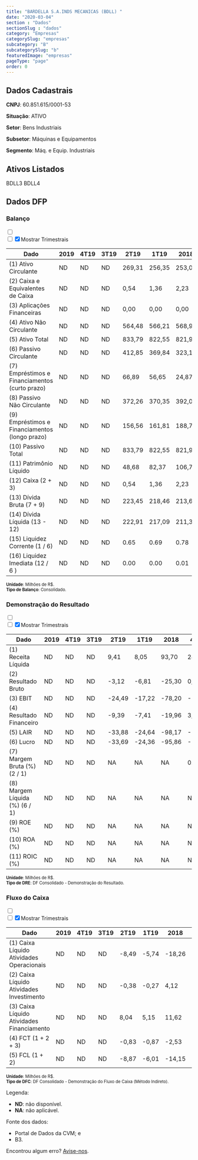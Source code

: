 ```yaml
---  
title: "BARDELLA S.A.INDS MECANICAS (BDLL) "  
date: "2020-03-04"  
section : "Dados"  
sectionSlug : "dados"  
category: "Empresas"  
categorySlug: "empresas"  
subcategory: "B"  
subcategorySlug: "b"  
featuredImage: "empresas"  
pageType: "page"  
order: 0  
---
```



## Dados Cadastrais


**CNPJ**: 60.851.615/0001-53

**Situação**: ATIVO

**Setor**: Bens Industriais

**Subsetor**: Máquinas e Equipamentos

**Segmento**: Máq. e Equip. Industriais


## Ativos Listados


BDLL3 BDLL4 


## Dados DFP

### Balanço
  
<input type='checkbox' class='toggleCommand' id='toggleBalanco' name='toggleBalanco'>  
<div class='filter-group-balanco'>  
<div class='check_button_balanco'>  
<label for='toggleBalanco'>  
<input type='checkbox' data-filter-col='trimBalanco'><input type='checkbox' data-filter-col='trimBalanco' checked><span>Mostrar Trimestrais</span>  
</label>  
</div>  
</div>  
<div class='overflow balancoTableWrapper'>  
<table class='balancoTable'>  
<thead>  
<tr>  
<th class='dataHeader fixedLeftColumn'>Dado</th>  
<th>2019</th>  
<th class='trimHeader' data-col='trimBalanco'>4T19</th>  
<th class='trimHeader' data-col='trimBalanco'>3T19</th>  
<th class='trimHeader' data-col='trimBalanco'>2T19</th>  
<th class='trimHeader' data-col='trimBalanco'>1T19</th>  
<th>2018</th>  
<th class='trimHeader' data-col='trimBalanco'>4T18</th>  
<th class='trimHeader' data-col='trimBalanco'>3T18</th>  
<th class='trimHeader' data-col='trimBalanco'>2T18</th>  
<th class='trimHeader' data-col='trimBalanco'>1T18</th>  
<th>2017</th>  
<th class='trimHeader' data-col='trimBalanco'>4T17</th>  
<th class='trimHeader' data-col='trimBalanco'>3T17</th>  
<th class='trimHeader' data-col='trimBalanco'>2T17</th>  
<th class='trimHeader' data-col='trimBalanco'>1T17</th>  
<th>2016</th>  
<th class='trimHeader' data-col='trimBalanco'>4T16</th>  
<th class='trimHeader' data-col='trimBalanco'>3T16</th>  
<th class='trimHeader' data-col='trimBalanco'>2T16</th>  
<th class='trimHeader' data-col='trimBalanco'>1T16</th>  
<th>2015</th>  
<th class='trimHeader' data-col='trimBalanco'>4T15</th>  
<th class='trimHeader' data-col='trimBalanco'>3T15</th>  
<th class='trimHeader' data-col='trimBalanco'>2T15</th>  
<th class='trimHeader' data-col='trimBalanco'>1T15</th>  
<th>2014</th>  
<th class='trimHeader' data-col='trimBalanco'>4T14</th>  
<th class='trimHeader' data-col='trimBalanco'>3T14</th>  
<th class='trimHeader' data-col='trimBalanco'>2T14</th>  
<th class='trimHeader' data-col='trimBalanco'>1T14</th>  
<th>2013</th>  
<th class='trimHeader' data-col='trimBalanco'>4T13</th>  
<th class='trimHeader' data-col='trimBalanco'>3T13</th>  
<th class='trimHeader' data-col='trimBalanco'>2T13</th>  
<th class='trimHeader' data-col='trimBalanco'>1T13</th>  
<th>2012</th>  
<th class='trimHeader' data-col='trimBalanco'>4T12</th>  
<th class='trimHeader' data-col='trimBalanco'>3T12</th>  
<th class='trimHeader' data-col='trimBalanco'>2T12</th>  
<th class='trimHeader' data-col='trimBalanco'>1T12</th>  
<th>2011</th>  
<th class='trimHeader' data-col='trimBalanco'>4T11</th>  
<th class='trimHeader' data-col='trimBalanco'>3T11</th>  
<th class='trimHeader' data-col='trimBalanco'>2T11</th>  
<th class='trimHeader' data-col='trimBalanco'>1T11</th>  
<th>2010</th>  
<th class='trimHeader' data-col='trimBalanco'>4T10</th>  
<th class='trimHeader' data-col='trimBalanco'>3T10</th>  
<th class='trimHeader' data-col='trimBalanco'>2T10</th>  
<th class='trimHeader' data-col='trimBalanco'>1T10</th>  
<th>2009</th>  
<th class='trimHeader' data-col='trimBalanco'>4T09</th>  
<th class='trimHeader' data-col='trimBalanco'>3T09</th>  
<th class='trimHeader' data-col='trimBalanco'>2T09</th>  
<th class='trimHeader' data-col='trimBalanco'>1T09</th>  
</tr>  
</thead>  
<tbody>  
<tr>  
<td class='leftAlignCell rowDescription fixedLeftColumn'>(1) Ativo Circulante</td>  
<td>ND</td>  
<td data-col='trimBalanco' class='trimData'>ND</td>  
<td data-col='trimBalanco' class='trimData'>ND</td>  
<td data-col='trimBalanco' class='trimData'>269,31</td>  
<td data-col='trimBalanco' class='trimData'>256,35</td>  
<td>253,07</td>  
<td data-col='trimBalanco' class='trimData'>253,07</td>  
<td data-col='trimBalanco' class='trimData'>266,13</td>  
<td data-col='trimBalanco' class='trimData'>268,60</td>  
<td data-col='trimBalanco' class='trimData'>269,70</td>  
<td>251,30</td>  
<td data-col='trimBalanco' class='trimData'>251,30</td>  
<td data-col='trimBalanco' class='trimData'>289,17</td>  
<td data-col='trimBalanco' class='trimData'>301,34</td>  
<td data-col='trimBalanco' class='trimData'>293,25</td>  
<td>326,27</td>  
<td data-col='trimBalanco' class='trimData'>326,27</td>  
<td data-col='trimBalanco' class='trimData'>392,83</td>  
<td data-col='trimBalanco' class='trimData'>407,35</td>  
<td data-col='trimBalanco' class='trimData'>386,34</td>  
<td>405,25</td>  
<td data-col='trimBalanco' class='trimData'>405,25</td>  
<td data-col='trimBalanco' class='trimData'>414,76</td>  
<td data-col='trimBalanco' class='trimData'>403,32</td>  
<td data-col='trimBalanco' class='trimData'>376,01</td>  
<td>368,34</td>  
<td data-col='trimBalanco' class='trimData'>368,34</td>  
<td data-col='trimBalanco' class='trimData'>405,77</td>  
<td data-col='trimBalanco' class='trimData'>331,90</td>  
<td data-col='trimBalanco' class='trimData'>317,49</td>  
<td>328,04</td>  
<td data-col='trimBalanco' class='trimData'>328,04</td>  
<td data-col='trimBalanco' class='trimData'>293,27</td>  
<td data-col='trimBalanco' class='trimData'>302,76</td>  
<td data-col='trimBalanco' class='trimData'>295,12</td>  
<td>272,44</td>  
<td data-col='trimBalanco' class='trimData'>272,44</td>  
<td data-col='trimBalanco' class='trimData'>380,40</td>  
<td data-col='trimBalanco' class='trimData'>376,14</td>  
<td data-col='trimBalanco' class='trimData'>371,64</td>  
<td>394,38</td>  
<td data-col='trimBalanco' class='trimData'>394,38</td>  
<td data-col='trimBalanco' class='trimData'>418,70</td>  
<td data-col='trimBalanco' class='trimData'>467,78</td>  
<td data-col='trimBalanco' class='trimData'>503,97</td>  
<td>484,89</td>  
<td data-col='trimBalanco' class='trimData'>484,89</td>  
<td data-col='trimBalanco' class='trimData'>484,89</td>  
<td data-col='trimBalanco' class='trimData'>484,89</td>  
<td data-col='trimBalanco' class='trimData'>484,89</td>  
<td>646,62</td>  
<td data-col='trimBalanco' class='trimData'>646,62</td>  
<td data-col='trimBalanco' class='trimData'>ND</td>  
<td data-col='trimBalanco' class='trimData'>ND</td>  
<td data-col='trimBalanco' class='trimData'>ND</td>  
</tr>  
<tr>  
<td class='leftAlignCell rowDescription fixedLeftColumn'>(2) Caixa e Equivalentes de Caixa</td>  
<td>ND</td>  
<td data-col='trimBalanco' class='trimData'>ND</td>  
<td data-col='trimBalanco' class='trimData'>ND</td>  
<td data-col='trimBalanco' class='trimData'>0,54</td>  
<td data-col='trimBalanco' class='trimData'>1,36</td>  
<td>2,23</td>  
<td data-col='trimBalanco' class='trimData'>2,23</td>  
<td data-col='trimBalanco' class='trimData'>0,30</td>  
<td data-col='trimBalanco' class='trimData'>0,20</td>  
<td data-col='trimBalanco' class='trimData'>0,38</td>  
<td>4,76</td>  
<td data-col='trimBalanco' class='trimData'>4,76</td>  
<td data-col='trimBalanco' class='trimData'>0,25</td>  
<td data-col='trimBalanco' class='trimData'>0,78</td>  
<td data-col='trimBalanco' class='trimData'>2,06</td>  
<td>4,27</td>  
<td data-col='trimBalanco' class='trimData'>4,27</td>  
<td data-col='trimBalanco' class='trimData'>9,55</td>  
<td data-col='trimBalanco' class='trimData'>10,42</td>  
<td data-col='trimBalanco' class='trimData'>1,27</td>  
<td>2,90</td>  
<td data-col='trimBalanco' class='trimData'>2,90</td>  
<td data-col='trimBalanco' class='trimData'>5,97</td>  
<td data-col='trimBalanco' class='trimData'>6,79</td>  
<td data-col='trimBalanco' class='trimData'>1,05</td>  
<td>33,54</td>  
<td data-col='trimBalanco' class='trimData'>33,54</td>  
<td data-col='trimBalanco' class='trimData'>75,89</td>  
<td data-col='trimBalanco' class='trimData'>14,37</td>  
<td data-col='trimBalanco' class='trimData'>5,86</td>  
<td>14,72</td>  
<td data-col='trimBalanco' class='trimData'>14,72</td>  
<td data-col='trimBalanco' class='trimData'>0,37</td>  
<td data-col='trimBalanco' class='trimData'>6,72</td>  
<td data-col='trimBalanco' class='trimData'>3,88</td>  
<td>26,52</td>  
<td data-col='trimBalanco' class='trimData'>26,52</td>  
<td data-col='trimBalanco' class='trimData'>30,99</td>  
<td data-col='trimBalanco' class='trimData'>19,86</td>  
<td data-col='trimBalanco' class='trimData'>0,72</td>  
<td>20,30</td>  
<td data-col='trimBalanco' class='trimData'>20,30</td>  
<td data-col='trimBalanco' class='trimData'>15,39</td>  
<td data-col='trimBalanco' class='trimData'>18,93</td>  
<td data-col='trimBalanco' class='trimData'>38,88</td>  
<td>21,84</td>  
<td data-col='trimBalanco' class='trimData'>21,84</td>  
<td data-col='trimBalanco' class='trimData'>21,84</td>  
<td data-col='trimBalanco' class='trimData'>21,84</td>  
<td data-col='trimBalanco' class='trimData'>21,84</td>  
<td>87,62</td>  
<td data-col='trimBalanco' class='trimData'>87,62</td>  
<td data-col='trimBalanco' class='trimData'>ND</td>  
<td data-col='trimBalanco' class='trimData'>ND</td>  
<td data-col='trimBalanco' class='trimData'>ND</td>  
</tr>  
<tr>  
<td class='leftAlignCell rowDescription fixedLeftColumn'>(3) Aplicações Financeiras</td>  
<td>ND</td>  
<td data-col='trimBalanco' class='trimData'>ND</td>  
<td data-col='trimBalanco' class='trimData'>ND</td>  
<td data-col='trimBalanco' class='trimData'>0,00</td>  
<td data-col='trimBalanco' class='trimData'>0,00</td>  
<td>0,00</td>  
<td data-col='trimBalanco' class='trimData'>0,00</td>  
<td data-col='trimBalanco' class='trimData'>0,00</td>  
<td data-col='trimBalanco' class='trimData'>0,00</td>  
<td data-col='trimBalanco' class='trimData'>0,00</td>  
<td>0,00</td>  
<td data-col='trimBalanco' class='trimData'>0,00</td>  
<td data-col='trimBalanco' class='trimData'>0,00</td>  
<td data-col='trimBalanco' class='trimData'>0,00</td>  
<td data-col='trimBalanco' class='trimData'>0,00</td>  
<td>0,00</td>  
<td data-col='trimBalanco' class='trimData'>0,00</td>  
<td data-col='trimBalanco' class='trimData'>0,00</td>  
<td data-col='trimBalanco' class='trimData'>0,00</td>  
<td data-col='trimBalanco' class='trimData'>0,00</td>  
<td>0,00</td>  
<td data-col='trimBalanco' class='trimData'>0,00</td>  
<td data-col='trimBalanco' class='trimData'>0,00</td>  
<td data-col='trimBalanco' class='trimData'>0,00</td>  
<td data-col='trimBalanco' class='trimData'>0,00</td>  
<td>0,00</td>  
<td data-col='trimBalanco' class='trimData'>0,00</td>  
<td data-col='trimBalanco' class='trimData'>0,00</td>  
<td data-col='trimBalanco' class='trimData'>0,00</td>  
<td data-col='trimBalanco' class='trimData'>0,00</td>  
<td>0,00</td>  
<td data-col='trimBalanco' class='trimData'>0,00</td>  
<td data-col='trimBalanco' class='trimData'>0,00</td>  
<td data-col='trimBalanco' class='trimData'>0,00</td>  
<td data-col='trimBalanco' class='trimData'>0,00</td>  
<td>0,00</td>  
<td data-col='trimBalanco' class='trimData'>0,00</td>  
<td data-col='trimBalanco' class='trimData'>0,00</td>  
<td data-col='trimBalanco' class='trimData'>0,00</td>  
<td data-col='trimBalanco' class='trimData'>24,17</td>  
<td>0,00</td>  
<td data-col='trimBalanco' class='trimData'>0,00</td>  
<td data-col='trimBalanco' class='trimData'>0,00</td>  
<td data-col='trimBalanco' class='trimData'>0,00</td>  
<td data-col='trimBalanco' class='trimData'>0,00</td>  
<td>0,00</td>  
<td data-col='trimBalanco' class='trimData'>0,00</td>  
<td data-col='trimBalanco' class='trimData'>0,00</td>  
<td data-col='trimBalanco' class='trimData'>0,00</td>  
<td data-col='trimBalanco' class='trimData'>0,00</td>  
<td>0,00</td>  
<td data-col='trimBalanco' class='trimData'>0,00</td>  
<td data-col='trimBalanco' class='trimData'>ND</td>  
<td data-col='trimBalanco' class='trimData'>ND</td>  
<td data-col='trimBalanco' class='trimData'>ND</td>  
</tr>  
<tr>  
<td class='leftAlignCell rowDescription fixedLeftColumn'>(4) Ativo Não Circulante</td>  
<td>ND</td>  
<td data-col='trimBalanco' class='trimData'>ND</td>  
<td data-col='trimBalanco' class='trimData'>ND</td>  
<td data-col='trimBalanco' class='trimData'>564,48</td>  
<td data-col='trimBalanco' class='trimData'>566,21</td>  
<td>568,90</td>  
<td data-col='trimBalanco' class='trimData'>568,90</td>  
<td data-col='trimBalanco' class='trimData'>574,46</td>  
<td data-col='trimBalanco' class='trimData'>577,66</td>  
<td data-col='trimBalanco' class='trimData'>585,92</td>  
<td>586,74</td>  
<td data-col='trimBalanco' class='trimData'>586,74</td>  
<td data-col='trimBalanco' class='trimData'>551,97</td>  
<td data-col='trimBalanco' class='trimData'>562,82</td>  
<td data-col='trimBalanco' class='trimData'>567,03</td>  
<td>576,57</td>  
<td data-col='trimBalanco' class='trimData'>576,57</td>  
<td data-col='trimBalanco' class='trimData'>432,21</td>  
<td data-col='trimBalanco' class='trimData'>434,19</td>  
<td data-col='trimBalanco' class='trimData'>434,17</td>  
<td>430,91</td>  
<td data-col='trimBalanco' class='trimData'>430,91</td>  
<td data-col='trimBalanco' class='trimData'>423,51</td>  
<td data-col='trimBalanco' class='trimData'>423,20</td>  
<td data-col='trimBalanco' class='trimData'>434,35</td>  
<td>421,50</td>  
<td data-col='trimBalanco' class='trimData'>421,50</td>  
<td data-col='trimBalanco' class='trimData'>419,03</td>  
<td data-col='trimBalanco' class='trimData'>424,45</td>  
<td data-col='trimBalanco' class='trimData'>427,44</td>  
<td>431,81</td>  
<td data-col='trimBalanco' class='trimData'>431,81</td>  
<td data-col='trimBalanco' class='trimData'>431,72</td>  
<td data-col='trimBalanco' class='trimData'>434,27</td>  
<td data-col='trimBalanco' class='trimData'>439,32</td>  
<td>441,26</td>  
<td data-col='trimBalanco' class='trimData'>441,26</td>  
<td data-col='trimBalanco' class='trimData'>433,24</td>  
<td data-col='trimBalanco' class='trimData'>438,65</td>  
<td data-col='trimBalanco' class='trimData'>440,39</td>  
<td>443,74</td>  
<td data-col='trimBalanco' class='trimData'>441,19</td>  
<td data-col='trimBalanco' class='trimData'>468,64</td>  
<td data-col='trimBalanco' class='trimData'>476,64</td>  
<td data-col='trimBalanco' class='trimData'>484,51</td>  
<td>479,16</td>  
<td data-col='trimBalanco' class='trimData'>479,16</td>  
<td data-col='trimBalanco' class='trimData'>479,16</td>  
<td data-col='trimBalanco' class='trimData'>479,16</td>  
<td data-col='trimBalanco' class='trimData'>479,16</td>  
<td>498,54</td>  
<td data-col='trimBalanco' class='trimData'>498,54</td>  
<td data-col='trimBalanco' class='trimData'>ND</td>  
<td data-col='trimBalanco' class='trimData'>ND</td>  
<td data-col='trimBalanco' class='trimData'>ND</td>  
</tr>  
<tr>  
<td class='leftAlignCell rowDescription fixedLeftColumn'>(5) Ativo Total</td>  
<td>ND</td>  
<td data-col='trimBalanco' class='trimData'>ND</td>  
<td data-col='trimBalanco' class='trimData'>ND</td>  
<td data-col='trimBalanco' class='trimData'>833,79</td>  
<td data-col='trimBalanco' class='trimData'>822,55</td>  
<td>821,97</td>  
<td data-col='trimBalanco' class='trimData'>821,97</td>  
<td data-col='trimBalanco' class='trimData'>840,60</td>  
<td data-col='trimBalanco' class='trimData'>846,25</td>  
<td data-col='trimBalanco' class='trimData'>855,63</td>  
<td>838,04</td>  
<td data-col='trimBalanco' class='trimData'>838,04</td>  
<td data-col='trimBalanco' class='trimData'>841,14</td>  
<td data-col='trimBalanco' class='trimData'>864,15</td>  
<td data-col='trimBalanco' class='trimData'>860,28</td>  
<td>902,84</td>  
<td data-col='trimBalanco' class='trimData'>902,84</td>  
<td data-col='trimBalanco' class='trimData'>825,04</td>  
<td data-col='trimBalanco' class='trimData'>841,53</td>  
<td data-col='trimBalanco' class='trimData'>820,50</td>  
<td>836,15</td>  
<td data-col='trimBalanco' class='trimData'>836,15</td>  
<td data-col='trimBalanco' class='trimData'>838,27</td>  
<td data-col='trimBalanco' class='trimData'>826,52</td>  
<td data-col='trimBalanco' class='trimData'>810,36</td>  
<td>789,84</td>  
<td data-col='trimBalanco' class='trimData'>789,84</td>  
<td data-col='trimBalanco' class='trimData'>824,80</td>  
<td data-col='trimBalanco' class='trimData'>756,36</td>  
<td data-col='trimBalanco' class='trimData'>744,93</td>  
<td>759,85</td>  
<td data-col='trimBalanco' class='trimData'>759,85</td>  
<td data-col='trimBalanco' class='trimData'>724,99</td>  
<td data-col='trimBalanco' class='trimData'>737,03</td>  
<td data-col='trimBalanco' class='trimData'>734,43</td>  
<td>713,70</td>  
<td data-col='trimBalanco' class='trimData'>713,70</td>  
<td data-col='trimBalanco' class='trimData'>813,64</td>  
<td data-col='trimBalanco' class='trimData'>814,79</td>  
<td data-col='trimBalanco' class='trimData'>812,03</td>  
<td>838,12</td>  
<td data-col='trimBalanco' class='trimData'>835,57</td>  
<td data-col='trimBalanco' class='trimData'>887,34</td>  
<td data-col='trimBalanco' class='trimData'>944,42</td>  
<td data-col='trimBalanco' class='trimData'>988,48</td>  
<td>964,06</td>  
<td data-col='trimBalanco' class='trimData'>964,06</td>  
<td data-col='trimBalanco' class='trimData'>964,06</td>  
<td data-col='trimBalanco' class='trimData'>964,06</td>  
<td data-col='trimBalanco' class='trimData'>964,06</td>  
<td>1.145,16</td>  
<td data-col='trimBalanco' class='trimData'>1.145,16</td>  
<td data-col='trimBalanco' class='trimData'>ND</td>  
<td data-col='trimBalanco' class='trimData'>ND</td>  
<td data-col='trimBalanco' class='trimData'>ND</td>  
</tr>  
<tr>  
<td class='leftAlignCell rowDescription fixedLeftColumn'>(6) Passivo Circulante</td>  
<td>ND</td>  
<td data-col='trimBalanco' class='trimData'>ND</td>  
<td data-col='trimBalanco' class='trimData'>ND</td>  
<td data-col='trimBalanco' class='trimData'>412,85</td>  
<td data-col='trimBalanco' class='trimData'>369,84</td>  
<td>323,18</td>  
<td data-col='trimBalanco' class='trimData'>323,18</td>  
<td data-col='trimBalanco' class='trimData'>328,98</td>  
<td data-col='trimBalanco' class='trimData'>326,20</td>  
<td data-col='trimBalanco' class='trimData'>310,51</td>  
<td>265,06</td>  
<td data-col='trimBalanco' class='trimData'>265,06</td>  
<td data-col='trimBalanco' class='trimData'>356,24</td>  
<td data-col='trimBalanco' class='trimData'>357,25</td>  
<td data-col='trimBalanco' class='trimData'>322,26</td>  
<td>358,72</td>  
<td data-col='trimBalanco' class='trimData'>358,72</td>  
<td data-col='trimBalanco' class='trimData'>397,11</td>  
<td data-col='trimBalanco' class='trimData'>382,66</td>  
<td data-col='trimBalanco' class='trimData'>365,96</td>  
<td>396,20</td>  
<td data-col='trimBalanco' class='trimData'>396,20</td>  
<td data-col='trimBalanco' class='trimData'>418,21</td>  
<td data-col='trimBalanco' class='trimData'>406,61</td>  
<td data-col='trimBalanco' class='trimData'>393,10</td>  
<td>307,82</td>  
<td data-col='trimBalanco' class='trimData'>307,82</td>  
<td data-col='trimBalanco' class='trimData'>336,99</td>  
<td data-col='trimBalanco' class='trimData'>325,37</td>  
<td data-col='trimBalanco' class='trimData'>310,55</td>  
<td>323,88</td>  
<td data-col='trimBalanco' class='trimData'>323,88</td>  
<td data-col='trimBalanco' class='trimData'>254,09</td>  
<td data-col='trimBalanco' class='trimData'>265,10</td>  
<td data-col='trimBalanco' class='trimData'>229,84</td>  
<td>190,57</td>  
<td data-col='trimBalanco' class='trimData'>190,57</td>  
<td data-col='trimBalanco' class='trimData'>242,17</td>  
<td data-col='trimBalanco' class='trimData'>204,25</td>  
<td data-col='trimBalanco' class='trimData'>224,09</td>  
<td>265,85</td>  
<td data-col='trimBalanco' class='trimData'>265,85</td>  
<td data-col='trimBalanco' class='trimData'>276,33</td>  
<td data-col='trimBalanco' class='trimData'>323,09</td>  
<td data-col='trimBalanco' class='trimData'>356,78</td>  
<td>360,26</td>  
<td data-col='trimBalanco' class='trimData'>360,26</td>  
<td data-col='trimBalanco' class='trimData'>360,26</td>  
<td data-col='trimBalanco' class='trimData'>360,26</td>  
<td data-col='trimBalanco' class='trimData'>360,26</td>  
<td>527,11</td>  
<td data-col='trimBalanco' class='trimData'>527,11</td>  
<td data-col='trimBalanco' class='trimData'>ND</td>  
<td data-col='trimBalanco' class='trimData'>ND</td>  
<td data-col='trimBalanco' class='trimData'>ND</td>  
</tr>  
<tr>  
<td class='leftAlignCell rowDescription fixedLeftColumn'>(7) Empréstimos e Financiamentos (curto prazo)</td>  
<td>ND</td>  
<td data-col='trimBalanco' class='trimData'>ND</td>  
<td data-col='trimBalanco' class='trimData'>ND</td>  
<td data-col='trimBalanco' class='trimData'>66,89</td>  
<td data-col='trimBalanco' class='trimData'>56,65</td>  
<td>24,87</td>  
<td data-col='trimBalanco' class='trimData'>24,87</td>  
<td data-col='trimBalanco' class='trimData'>27,08</td>  
<td data-col='trimBalanco' class='trimData'>44,28</td>  
<td data-col='trimBalanco' class='trimData'>45,60</td>  
<td>34,64</td>  
<td data-col='trimBalanco' class='trimData'>34,64</td>  
<td data-col='trimBalanco' class='trimData'>100,32</td>  
<td data-col='trimBalanco' class='trimData'>90,10</td>  
<td data-col='trimBalanco' class='trimData'>75,78</td>  
<td>84,52</td>  
<td data-col='trimBalanco' class='trimData'>84,52</td>  
<td data-col='trimBalanco' class='trimData'>121,50</td>  
<td data-col='trimBalanco' class='trimData'>118,39</td>  
<td data-col='trimBalanco' class='trimData'>96,89</td>  
<td>118,76</td>  
<td data-col='trimBalanco' class='trimData'>118,76</td>  
<td data-col='trimBalanco' class='trimData'>143,23</td>  
<td data-col='trimBalanco' class='trimData'>142,72</td>  
<td data-col='trimBalanco' class='trimData'>138,95</td>  
<td>67,26</td>  
<td data-col='trimBalanco' class='trimData'>67,26</td>  
<td data-col='trimBalanco' class='trimData'>117,92</td>  
<td data-col='trimBalanco' class='trimData'>137,46</td>  
<td data-col='trimBalanco' class='trimData'>138,10</td>  
<td>142,04</td>  
<td data-col='trimBalanco' class='trimData'>142,04</td>  
<td data-col='trimBalanco' class='trimData'>107,60</td>  
<td data-col='trimBalanco' class='trimData'>114,94</td>  
<td data-col='trimBalanco' class='trimData'>78,60</td>  
<td>61,51</td>  
<td data-col='trimBalanco' class='trimData'>61,51</td>  
<td data-col='trimBalanco' class='trimData'>58,47</td>  
<td data-col='trimBalanco' class='trimData'>39,82</td>  
<td data-col='trimBalanco' class='trimData'>38,49</td>  
<td>78,74</td>  
<td data-col='trimBalanco' class='trimData'>78,74</td>  
<td data-col='trimBalanco' class='trimData'>87,23</td>  
<td data-col='trimBalanco' class='trimData'>79,30</td>  
<td data-col='trimBalanco' class='trimData'>89,18</td>  
<td>66,39</td>  
<td data-col='trimBalanco' class='trimData'>66,39</td>  
<td data-col='trimBalanco' class='trimData'>66,39</td>  
<td data-col='trimBalanco' class='trimData'>66,39</td>  
<td data-col='trimBalanco' class='trimData'>66,39</td>  
<td>62,98</td>  
<td data-col='trimBalanco' class='trimData'>62,98</td>  
<td data-col='trimBalanco' class='trimData'>ND</td>  
<td data-col='trimBalanco' class='trimData'>ND</td>  
<td data-col='trimBalanco' class='trimData'>ND</td>  
</tr>  
<tr>  
<td class='leftAlignCell rowDescription fixedLeftColumn'>(8) Passivo Não Circulante</td>  
<td>ND</td>  
<td data-col='trimBalanco' class='trimData'>ND</td>  
<td data-col='trimBalanco' class='trimData'>ND</td>  
<td data-col='trimBalanco' class='trimData'>372,26</td>  
<td data-col='trimBalanco' class='trimData'>370,35</td>  
<td>392,06</td>  
<td data-col='trimBalanco' class='trimData'>392,06</td>  
<td data-col='trimBalanco' class='trimData'>385,00</td>  
<td data-col='trimBalanco' class='trimData'>369,93</td>  
<td data-col='trimBalanco' class='trimData'>364,76</td>  
<td>361,02</td>  
<td data-col='trimBalanco' class='trimData'>361,02</td>  
<td data-col='trimBalanco' class='trimData'>242,04</td>  
<td data-col='trimBalanco' class='trimData'>237,98</td>  
<td data-col='trimBalanco' class='trimData'>245,54</td>  
<td>223,11</td>  
<td data-col='trimBalanco' class='trimData'>223,11</td>  
<td data-col='trimBalanco' class='trimData'>155,86</td>  
<td data-col='trimBalanco' class='trimData'>159,91</td>  
<td data-col='trimBalanco' class='trimData'>143,98</td>  
<td>114,86</td>  
<td data-col='trimBalanco' class='trimData'>114,86</td>  
<td data-col='trimBalanco' class='trimData'>88,08</td>  
<td data-col='trimBalanco' class='trimData'>81,60</td>  
<td data-col='trimBalanco' class='trimData'>80,61</td>  
<td>144,88</td>  
<td data-col='trimBalanco' class='trimData'>144,88</td>  
<td data-col='trimBalanco' class='trimData'>125,40</td>  
<td data-col='trimBalanco' class='trimData'>68,99</td>  
<td data-col='trimBalanco' class='trimData'>72,86</td>  
<td>75,99</td>  
<td data-col='trimBalanco' class='trimData'>75,99</td>  
<td data-col='trimBalanco' class='trimData'>97,01</td>  
<td data-col='trimBalanco' class='trimData'>81,50</td>  
<td data-col='trimBalanco' class='trimData'>99,84</td>  
<td>112,94</td>  
<td data-col='trimBalanco' class='trimData'>112,94</td>  
<td data-col='trimBalanco' class='trimData'>156,48</td>  
<td data-col='trimBalanco' class='trimData'>181,60</td>  
<td data-col='trimBalanco' class='trimData'>153,14</td>  
<td>125,09</td>  
<td data-col='trimBalanco' class='trimData'>122,55</td>  
<td data-col='trimBalanco' class='trimData'>150,15</td>  
<td data-col='trimBalanco' class='trimData'>156,94</td>  
<td data-col='trimBalanco' class='trimData'>158,14</td>  
<td>138,94</td>  
<td data-col='trimBalanco' class='trimData'>138,94</td>  
<td data-col='trimBalanco' class='trimData'>138,94</td>  
<td data-col='trimBalanco' class='trimData'>138,94</td>  
<td data-col='trimBalanco' class='trimData'>138,94</td>  
<td>160,21</td>  
<td data-col='trimBalanco' class='trimData'>160,21</td>  
<td data-col='trimBalanco' class='trimData'>ND</td>  
<td data-col='trimBalanco' class='trimData'>ND</td>  
<td data-col='trimBalanco' class='trimData'>ND</td>  
</tr>  
<tr>  
<td class='leftAlignCell rowDescription fixedLeftColumn'>(9) Empréstimos e Financiamentos (longo prazo)</td>  
<td>ND</td>  
<td data-col='trimBalanco' class='trimData'>ND</td>  
<td data-col='trimBalanco' class='trimData'>ND</td>  
<td data-col='trimBalanco' class='trimData'>156,56</td>  
<td data-col='trimBalanco' class='trimData'>161,81</td>  
<td>188,75</td>  
<td data-col='trimBalanco' class='trimData'>188,75</td>  
<td data-col='trimBalanco' class='trimData'>181,65</td>  
<td data-col='trimBalanco' class='trimData'>163,40</td>  
<td data-col='trimBalanco' class='trimData'>156,98</td>  
<td>162,74</td>  
<td data-col='trimBalanco' class='trimData'>162,74</td>  
<td data-col='trimBalanco' class='trimData'>87,57</td>  
<td data-col='trimBalanco' class='trimData'>91,64</td>  
<td data-col='trimBalanco' class='trimData'>99,60</td>  
<td>99,50</td>  
<td data-col='trimBalanco' class='trimData'>99,50</td>  
<td data-col='trimBalanco' class='trimData'>64,97</td>  
<td data-col='trimBalanco' class='trimData'>76,82</td>  
<td data-col='trimBalanco' class='trimData'>62,82</td>  
<td>50,76</td>  
<td data-col='trimBalanco' class='trimData'>50,76</td>  
<td data-col='trimBalanco' class='trimData'>34,94</td>  
<td data-col='trimBalanco' class='trimData'>38,11</td>  
<td data-col='trimBalanco' class='trimData'>34,49</td>  
<td>97,65</td>  
<td data-col='trimBalanco' class='trimData'>97,65</td>  
<td data-col='trimBalanco' class='trimData'>77,61</td>  
<td data-col='trimBalanco' class='trimData'>17,49</td>  
<td data-col='trimBalanco' class='trimData'>20,19</td>  
<td>22,19</td>  
<td data-col='trimBalanco' class='trimData'>22,19</td>  
<td data-col='trimBalanco' class='trimData'>43,49</td>  
<td data-col='trimBalanco' class='trimData'>28,14</td>  
<td data-col='trimBalanco' class='trimData'>45,30</td>  
<td>55,58</td>  
<td data-col='trimBalanco' class='trimData'>55,58</td>  
<td data-col='trimBalanco' class='trimData'>90,21</td>  
<td data-col='trimBalanco' class='trimData'>114,10</td>  
<td data-col='trimBalanco' class='trimData'>85,45</td>  
<td>57,83</td>  
<td data-col='trimBalanco' class='trimData'>57,83</td>  
<td data-col='trimBalanco' class='trimData'>67,68</td>  
<td data-col='trimBalanco' class='trimData'>70,42</td>  
<td data-col='trimBalanco' class='trimData'>71,61</td>  
<td>52,07</td>  
<td data-col='trimBalanco' class='trimData'>52,07</td>  
<td data-col='trimBalanco' class='trimData'>52,07</td>  
<td data-col='trimBalanco' class='trimData'>52,07</td>  
<td data-col='trimBalanco' class='trimData'>52,07</td>  
<td>48,61</td>  
<td data-col='trimBalanco' class='trimData'>48,61</td>  
<td data-col='trimBalanco' class='trimData'>ND</td>  
<td data-col='trimBalanco' class='trimData'>ND</td>  
<td data-col='trimBalanco' class='trimData'>ND</td>  
</tr>  
<tr>  
<td class='leftAlignCell rowDescription fixedLeftColumn'>(10) Passivo Total</td>  
<td>ND</td>  
<td data-col='trimBalanco' class='trimData'>ND</td>  
<td data-col='trimBalanco' class='trimData'>ND</td>  
<td data-col='trimBalanco' class='trimData'>833,79</td>  
<td data-col='trimBalanco' class='trimData'>822,55</td>  
<td>821,97</td>  
<td data-col='trimBalanco' class='trimData'>821,97</td>  
<td data-col='trimBalanco' class='trimData'>840,60</td>  
<td data-col='trimBalanco' class='trimData'>846,25</td>  
<td data-col='trimBalanco' class='trimData'>855,63</td>  
<td>838,04</td>  
<td data-col='trimBalanco' class='trimData'>838,04</td>  
<td data-col='trimBalanco' class='trimData'>841,14</td>  
<td data-col='trimBalanco' class='trimData'>864,15</td>  
<td data-col='trimBalanco' class='trimData'>860,28</td>  
<td>902,84</td>  
<td data-col='trimBalanco' class='trimData'>902,84</td>  
<td data-col='trimBalanco' class='trimData'>825,04</td>  
<td data-col='trimBalanco' class='trimData'>841,53</td>  
<td data-col='trimBalanco' class='trimData'>820,50</td>  
<td>836,15</td>  
<td data-col='trimBalanco' class='trimData'>836,15</td>  
<td data-col='trimBalanco' class='trimData'>838,27</td>  
<td data-col='trimBalanco' class='trimData'>826,52</td>  
<td data-col='trimBalanco' class='trimData'>810,36</td>  
<td>789,84</td>  
<td data-col='trimBalanco' class='trimData'>789,84</td>  
<td data-col='trimBalanco' class='trimData'>824,80</td>  
<td data-col='trimBalanco' class='trimData'>756,36</td>  
<td data-col='trimBalanco' class='trimData'>744,93</td>  
<td>759,85</td>  
<td data-col='trimBalanco' class='trimData'>759,85</td>  
<td data-col='trimBalanco' class='trimData'>724,99</td>  
<td data-col='trimBalanco' class='trimData'>737,03</td>  
<td data-col='trimBalanco' class='trimData'>734,43</td>  
<td>713,70</td>  
<td data-col='trimBalanco' class='trimData'>713,70</td>  
<td data-col='trimBalanco' class='trimData'>813,64</td>  
<td data-col='trimBalanco' class='trimData'>814,79</td>  
<td data-col='trimBalanco' class='trimData'>812,03</td>  
<td>838,12</td>  
<td data-col='trimBalanco' class='trimData'>835,57</td>  
<td data-col='trimBalanco' class='trimData'>887,34</td>  
<td data-col='trimBalanco' class='trimData'>944,42</td>  
<td data-col='trimBalanco' class='trimData'>988,48</td>  
<td>964,06</td>  
<td data-col='trimBalanco' class='trimData'>964,06</td>  
<td data-col='trimBalanco' class='trimData'>964,06</td>  
<td data-col='trimBalanco' class='trimData'>964,06</td>  
<td data-col='trimBalanco' class='trimData'>964,06</td>  
<td>1.145,16</td>  
<td data-col='trimBalanco' class='trimData'>1.145,16</td>  
<td data-col='trimBalanco' class='trimData'>ND</td>  
<td data-col='trimBalanco' class='trimData'>ND</td>  
<td data-col='trimBalanco' class='trimData'>ND</td>  
</tr>  
<tr>  
<td class='leftAlignCell rowDescription fixedLeftColumn'>(11) Patrimônio Líquido</td>  
<td>ND</td>  
<td data-col='trimBalanco' class='trimData'>ND</td>  
<td data-col='trimBalanco' class='trimData'>ND</td>  
<td data-col='trimBalanco' class='trimData'>48,68</td>  
<td data-col='trimBalanco' class='trimData'>82,37</td>  
<td>106,73</td>  
<td data-col='trimBalanco' class='trimData'>106,73</td>  
<td data-col='trimBalanco' class='trimData'>126,62</td>  
<td data-col='trimBalanco' class='trimData'>150,13</td>  
<td data-col='trimBalanco' class='trimData'>180,35</td>  
<td>211,97</td>  
<td data-col='trimBalanco' class='trimData'>211,97</td>  
<td data-col='trimBalanco' class='trimData'>242,86</td>  
<td data-col='trimBalanco' class='trimData'>268,92</td>  
<td data-col='trimBalanco' class='trimData'>292,48</td>  
<td>321,01</td>  
<td data-col='trimBalanco' class='trimData'>321,01</td>  
<td data-col='trimBalanco' class='trimData'>272,08</td>  
<td data-col='trimBalanco' class='trimData'>298,96</td>  
<td data-col='trimBalanco' class='trimData'>310,57</td>  
<td>325,09</td>  
<td data-col='trimBalanco' class='trimData'>325,09</td>  
<td data-col='trimBalanco' class='trimData'>331,98</td>  
<td data-col='trimBalanco' class='trimData'>338,32</td>  
<td data-col='trimBalanco' class='trimData'>336,65</td>  
<td>337,13</td>  
<td data-col='trimBalanco' class='trimData'>337,13</td>  
<td data-col='trimBalanco' class='trimData'>362,41</td>  
<td data-col='trimBalanco' class='trimData'>361,99</td>  
<td data-col='trimBalanco' class='trimData'>361,51</td>  
<td>359,98</td>  
<td data-col='trimBalanco' class='trimData'>359,98</td>  
<td data-col='trimBalanco' class='trimData'>373,89</td>  
<td data-col='trimBalanco' class='trimData'>390,43</td>  
<td data-col='trimBalanco' class='trimData'>404,76</td>  
<td>410,18</td>  
<td data-col='trimBalanco' class='trimData'>410,18</td>  
<td data-col='trimBalanco' class='trimData'>414,99</td>  
<td data-col='trimBalanco' class='trimData'>428,93</td>  
<td data-col='trimBalanco' class='trimData'>434,80</td>  
<td>447,17</td>  
<td data-col='trimBalanco' class='trimData'>447,17</td>  
<td data-col='trimBalanco' class='trimData'>460,86</td>  
<td data-col='trimBalanco' class='trimData'>464,38</td>  
<td data-col='trimBalanco' class='trimData'>473,56</td>  
<td>464,87</td>  
<td data-col='trimBalanco' class='trimData'>464,87</td>  
<td data-col='trimBalanco' class='trimData'>464,87</td>  
<td data-col='trimBalanco' class='trimData'>464,87</td>  
<td data-col='trimBalanco' class='trimData'>464,87</td>  
<td>457,85</td>  
<td data-col='trimBalanco' class='trimData'>457,85</td>  
<td data-col='trimBalanco' class='trimData'>ND</td>  
<td data-col='trimBalanco' class='trimData'>ND</td>  
<td data-col='trimBalanco' class='trimData'>ND</td>  
</tr>  
<tr>  
<td class='leftAlignCell rowDescription fixedLeftColumn'>(12) Caixa (2 + 3)</td>  
<td>ND</td>  
<td data-col='trimBalanco' class='trimData'>ND</td>  
<td data-col='trimBalanco' class='trimData'>ND</td>  
<td class='positiveNumber trimData' data-col='trimBalanco'>0,54</td>  
<td class='positiveNumber trimData' data-col='trimBalanco'>1,36</td>  
<td class='positiveNumber'>2,23</td>  
<td class='positiveNumber trimData' data-col='trimBalanco'>2,23</td>  
<td class='positiveNumber trimData' data-col='trimBalanco'>0,30</td>  
<td class='positiveNumber trimData' data-col='trimBalanco'>0,20</td>  
<td class='positiveNumber trimData' data-col='trimBalanco'>0,38</td>  
<td class='positiveNumber'>4,76</td>  
<td class='positiveNumber trimData' data-col='trimBalanco'>4,76</td>  
<td class='positiveNumber trimData' data-col='trimBalanco'>0,25</td>  
<td class='positiveNumber trimData' data-col='trimBalanco'>0,78</td>  
<td class='positiveNumber trimData' data-col='trimBalanco'>2,06</td>  
<td class='positiveNumber'>4,27</td>  
<td class='positiveNumber trimData' data-col='trimBalanco'>4,27</td>  
<td class='positiveNumber trimData' data-col='trimBalanco'>9,55</td>  
<td class='positiveNumber trimData' data-col='trimBalanco'>10,42</td>  
<td class='positiveNumber trimData' data-col='trimBalanco'>1,27</td>  
<td class='positiveNumber'>2,90</td>  
<td class='positiveNumber trimData' data-col='trimBalanco'>2,90</td>  
<td class='positiveNumber trimData' data-col='trimBalanco'>5,97</td>  
<td class='positiveNumber trimData' data-col='trimBalanco'>6,79</td>  
<td class='positiveNumber trimData' data-col='trimBalanco'>1,05</td>  
<td class='positiveNumber'>33,54</td>  
<td class='positiveNumber trimData' data-col='trimBalanco'>33,54</td>  
<td class='positiveNumber trimData' data-col='trimBalanco'>75,89</td>  
<td class='positiveNumber trimData' data-col='trimBalanco'>14,37</td>  
<td class='positiveNumber trimData' data-col='trimBalanco'>5,86</td>  
<td class='positiveNumber'>14,72</td>  
<td class='positiveNumber trimData' data-col='trimBalanco'>14,72</td>  
<td class='positiveNumber trimData' data-col='trimBalanco'>0,37</td>  
<td class='positiveNumber trimData' data-col='trimBalanco'>6,72</td>  
<td class='positiveNumber trimData' data-col='trimBalanco'>3,88</td>  
<td class='positiveNumber'>26,52</td>  
<td class='positiveNumber trimData' data-col='trimBalanco'>26,52</td>  
<td class='positiveNumber trimData' data-col='trimBalanco'>30,99</td>  
<td class='positiveNumber trimData' data-col='trimBalanco'>19,86</td>  
<td class='positiveNumber trimData' data-col='trimBalanco'>0,72</td>  
<td class='positiveNumber'>20,30</td>  
<td class='positiveNumber trimData' data-col='trimBalanco'>20,30</td>  
<td class='positiveNumber trimData' data-col='trimBalanco'>15,39</td>  
<td class='positiveNumber trimData' data-col='trimBalanco'>18,93</td>  
<td class='positiveNumber trimData' data-col='trimBalanco'>38,88</td>  
<td class='positiveNumber'>21,84</td>  
<td class='positiveNumber trimData' data-col='trimBalanco'>21,84</td>  
<td class='positiveNumber trimData' data-col='trimBalanco'>21,84</td>  
<td class='positiveNumber trimData' data-col='trimBalanco'>21,84</td>  
<td class='positiveNumber trimData' data-col='trimBalanco'>21,84</td>  
<td class='positiveNumber'>87,62</td>  
<td class='positiveNumber trimData' data-col='trimBalanco'>87,62</td>  
<td data-col='trimBalanco' class='trimData'>ND</td>  
<td data-col='trimBalanco' class='trimData'>ND</td>  
<td data-col='trimBalanco' class='trimData'>ND</td>  
</tr>  
<tr>  
<td class='leftAlignCell rowDescription fixedLeftColumn'>(13) Dívida Bruta (7 + 9)</td>  
<td>ND</td>  
<td data-col='trimBalanco' class='trimData'>ND</td>  
<td data-col='trimBalanco' class='trimData'>ND</td>  
<td class='negativeNumber trimData' data-col='trimBalanco'>223,45</td>  
<td class='negativeNumber trimData' data-col='trimBalanco'>218,46</td>  
<td class='negativeNumber'>213,61</td>  
<td class='negativeNumber trimData' data-col='trimBalanco'>213,61</td>  
<td class='negativeNumber trimData' data-col='trimBalanco'>208,72</td>  
<td class='negativeNumber trimData' data-col='trimBalanco'>207,68</td>  
<td class='negativeNumber trimData' data-col='trimBalanco'>202,58</td>  
<td class='negativeNumber'>197,38</td>  
<td class='negativeNumber trimData' data-col='trimBalanco'>197,38</td>  
<td class='negativeNumber trimData' data-col='trimBalanco'>187,88</td>  
<td class='negativeNumber trimData' data-col='trimBalanco'>181,74</td>  
<td class='negativeNumber trimData' data-col='trimBalanco'>175,38</td>  
<td class='negativeNumber'>184,01</td>  
<td class='negativeNumber trimData' data-col='trimBalanco'>184,01</td>  
<td class='negativeNumber trimData' data-col='trimBalanco'>186,47</td>  
<td class='negativeNumber trimData' data-col='trimBalanco'>195,21</td>  
<td class='negativeNumber trimData' data-col='trimBalanco'>159,72</td>  
<td class='negativeNumber'>169,52</td>  
<td class='negativeNumber trimData' data-col='trimBalanco'>169,52</td>  
<td class='negativeNumber trimData' data-col='trimBalanco'>178,17</td>  
<td class='negativeNumber trimData' data-col='trimBalanco'>180,83</td>  
<td class='negativeNumber trimData' data-col='trimBalanco'>173,44</td>  
<td class='negativeNumber'>164,91</td>  
<td class='negativeNumber trimData' data-col='trimBalanco'>164,91</td>  
<td class='negativeNumber trimData' data-col='trimBalanco'>195,52</td>  
<td class='negativeNumber trimData' data-col='trimBalanco'>154,95</td>  
<td class='negativeNumber trimData' data-col='trimBalanco'>158,29</td>  
<td class='negativeNumber'>164,23</td>  
<td class='negativeNumber trimData' data-col='trimBalanco'>164,23</td>  
<td class='negativeNumber trimData' data-col='trimBalanco'>151,10</td>  
<td class='negativeNumber trimData' data-col='trimBalanco'>143,09</td>  
<td class='negativeNumber trimData' data-col='trimBalanco'>123,89</td>  
<td class='negativeNumber'>117,08</td>  
<td class='negativeNumber trimData' data-col='trimBalanco'>117,08</td>  
<td class='negativeNumber trimData' data-col='trimBalanco'>148,68</td>  
<td class='negativeNumber trimData' data-col='trimBalanco'>153,92</td>  
<td class='negativeNumber trimData' data-col='trimBalanco'>123,94</td>  
<td class='negativeNumber'>136,58</td>  
<td class='negativeNumber trimData' data-col='trimBalanco'>136,58</td>  
<td class='negativeNumber trimData' data-col='trimBalanco'>154,91</td>  
<td class='negativeNumber trimData' data-col='trimBalanco'>149,72</td>  
<td class='negativeNumber trimData' data-col='trimBalanco'>160,78</td>  
<td class='negativeNumber'>118,46</td>  
<td class='negativeNumber trimData' data-col='trimBalanco'>118,46</td>  
<td class='negativeNumber trimData' data-col='trimBalanco'>118,46</td>  
<td class='negativeNumber trimData' data-col='trimBalanco'>118,46</td>  
<td class='negativeNumber trimData' data-col='trimBalanco'>118,46</td>  
<td class='negativeNumber'>111,59</td>  
<td class='negativeNumber trimData' data-col='trimBalanco'>111,59</td>  
<td data-col='trimBalanco' class='trimData'>ND</td>  
<td data-col='trimBalanco' class='trimData'>ND</td>  
<td data-col='trimBalanco' class='trimData'>ND</td>  
</tr>  
<tr>  
<td class='leftAlignCell rowDescription fixedLeftColumn'>(14) Dívida Líquida  (13 - 12)</td>  
<td>ND</td>  
<td data-col='trimBalanco' class='trimData'>ND</td>  
<td data-col='trimBalanco' class='trimData'>ND</td>  
<td class='negativeNumber trimData' data-col='trimBalanco'>222,91</td>  
<td class='negativeNumber trimData' data-col='trimBalanco'>217,09</td>  
<td class='negativeNumber'>211,38</td>  
<td class='negativeNumber trimData' data-col='trimBalanco'>211,38</td>  
<td class='negativeNumber trimData' data-col='trimBalanco'>208,42</td>  
<td class='negativeNumber trimData' data-col='trimBalanco'>207,49</td>  
<td class='negativeNumber trimData' data-col='trimBalanco'>202,19</td>  
<td class='negativeNumber'>192,62</td>  
<td class='negativeNumber trimData' data-col='trimBalanco'>192,62</td>  
<td class='negativeNumber trimData' data-col='trimBalanco'>187,64</td>  
<td class='negativeNumber trimData' data-col='trimBalanco'>180,96</td>  
<td class='negativeNumber trimData' data-col='trimBalanco'>173,31</td>  
<td class='negativeNumber'>179,74</td>  
<td class='negativeNumber trimData' data-col='trimBalanco'>179,74</td>  
<td class='negativeNumber trimData' data-col='trimBalanco'>176,92</td>  
<td class='negativeNumber trimData' data-col='trimBalanco'>184,79</td>  
<td class='negativeNumber trimData' data-col='trimBalanco'>158,44</td>  
<td class='negativeNumber'>166,62</td>  
<td class='negativeNumber trimData' data-col='trimBalanco'>166,62</td>  
<td class='negativeNumber trimData' data-col='trimBalanco'>172,19</td>  
<td class='negativeNumber trimData' data-col='trimBalanco'>174,05</td>  
<td class='negativeNumber trimData' data-col='trimBalanco'>172,38</td>  
<td class='negativeNumber'>131,37</td>  
<td class='negativeNumber trimData' data-col='trimBalanco'>131,37</td>  
<td class='negativeNumber trimData' data-col='trimBalanco'>119,63</td>  
<td class='negativeNumber trimData' data-col='trimBalanco'>140,59</td>  
<td class='negativeNumber trimData' data-col='trimBalanco'>152,43</td>  
<td class='negativeNumber'>149,51</td>  
<td class='negativeNumber trimData' data-col='trimBalanco'>149,51</td>  
<td class='negativeNumber trimData' data-col='trimBalanco'>150,73</td>  
<td class='negativeNumber trimData' data-col='trimBalanco'>136,37</td>  
<td class='negativeNumber trimData' data-col='trimBalanco'>120,01</td>  
<td class='negativeNumber'>90,56</td>  
<td class='negativeNumber trimData' data-col='trimBalanco'>90,56</td>  
<td class='negativeNumber trimData' data-col='trimBalanco'>117,69</td>  
<td class='negativeNumber trimData' data-col='trimBalanco'>134,06</td>  
<td class='negativeNumber trimData' data-col='trimBalanco'>123,23</td>  
<td class='negativeNumber'>116,27</td>  
<td class='negativeNumber trimData' data-col='trimBalanco'>116,27</td>  
<td class='negativeNumber trimData' data-col='trimBalanco'>139,52</td>  
<td class='negativeNumber trimData' data-col='trimBalanco'>130,79</td>  
<td class='negativeNumber trimData' data-col='trimBalanco'>121,90</td>  
<td class='negativeNumber'>96,62</td>  
<td class='negativeNumber trimData' data-col='trimBalanco'>96,62</td>  
<td class='negativeNumber trimData' data-col='trimBalanco'>96,62</td>  
<td class='negativeNumber trimData' data-col='trimBalanco'>96,62</td>  
<td class='negativeNumber trimData' data-col='trimBalanco'>96,62</td>  
<td class='negativeNumber'>23,97</td>  
<td class='negativeNumber trimData' data-col='trimBalanco'>23,97</td>  
<td data-col='trimBalanco' class='trimData'>ND</td>  
<td data-col='trimBalanco' class='trimData'>ND</td>  
<td data-col='trimBalanco' class='trimData'>ND</td>  
</tr>  
<tr>  
<td class='leftAlignCell rowDescription fixedLeftColumn'>(15) Liquidez Corrente (1 / 6)</td>  
<td>ND</td>  
<td data-col='trimBalanco' class='trimData'>ND</td>  
<td data-col='trimBalanco' class='trimData'>ND</td>  
<td data-col='trimBalanco' class='trimData'>0.65</td>  
<td data-col='trimBalanco' class='trimData'>0.69</td>  
<td>0.78</td>  
<td data-col='trimBalanco' class='trimData'>0.78</td>  
<td data-col='trimBalanco' class='trimData'>0.81</td>  
<td data-col='trimBalanco' class='trimData'>0.82</td>  
<td data-col='trimBalanco' class='trimData'>0.87</td>  
<td>0.95</td>  
<td data-col='trimBalanco' class='trimData'>0.95</td>  
<td data-col='trimBalanco' class='trimData'>0.81</td>  
<td data-col='trimBalanco' class='trimData'>0.84</td>  
<td data-col='trimBalanco' class='trimData'>0.91</td>  
<td>0.91</td>  
<td data-col='trimBalanco' class='trimData'>0.91</td>  
<td data-col='trimBalanco' class='trimData'>0.99</td>  
<td data-col='trimBalanco' class='trimData'>1.06</td>  
<td data-col='trimBalanco' class='trimData'>1.06</td>  
<td>1.02</td>  
<td data-col='trimBalanco' class='trimData'>1.02</td>  
<td data-col='trimBalanco' class='trimData'>0.99</td>  
<td data-col='trimBalanco' class='trimData'>0.99</td>  
<td data-col='trimBalanco' class='trimData'>0.96</td>  
<td>1.20</td>  
<td data-col='trimBalanco' class='trimData'>1.20</td>  
<td data-col='trimBalanco' class='trimData'>1.20</td>  
<td data-col='trimBalanco' class='trimData'>1.02</td>  
<td data-col='trimBalanco' class='trimData'>1.02</td>  
<td>1.01</td>  
<td data-col='trimBalanco' class='trimData'>1.01</td>  
<td data-col='trimBalanco' class='trimData'>1.15</td>  
<td data-col='trimBalanco' class='trimData'>1.14</td>  
<td data-col='trimBalanco' class='trimData'>1.28</td>  
<td>1.43</td>  
<td data-col='trimBalanco' class='trimData'>1.43</td>  
<td data-col='trimBalanco' class='trimData'>1.57</td>  
<td data-col='trimBalanco' class='trimData'>1.84</td>  
<td data-col='trimBalanco' class='trimData'>1.66</td>  
<td>1.48</td>  
<td data-col='trimBalanco' class='trimData'>1.48</td>  
<td data-col='trimBalanco' class='trimData'>1.52</td>  
<td data-col='trimBalanco' class='trimData'>1.45</td>  
<td data-col='trimBalanco' class='trimData'>1.41</td>  
<td>1.35</td>  
<td data-col='trimBalanco' class='trimData'>1.35</td>  
<td data-col='trimBalanco' class='trimData'>1.35</td>  
<td data-col='trimBalanco' class='trimData'>1.35</td>  
<td data-col='trimBalanco' class='trimData'>1.35</td>  
<td>1.23</td>  
<td data-col='trimBalanco' class='trimData'>1.23</td>  
<td data-col='trimBalanco' class='trimData'>ND</td>  
<td data-col='trimBalanco' class='trimData'>ND</td>  
<td data-col='trimBalanco' class='trimData'>ND</td>  
</tr>  
<tr>  
<td class='leftAlignCell rowDescription fixedLeftColumn'>(16) Liquidez Imediata  (12 / 6 )</td>  
<td>ND</td>  
<td data-col='trimBalanco' class='trimData'>ND</td>  
<td data-col='trimBalanco' class='trimData'>ND</td>  
<td data-col='trimBalanco' class='trimData'>0.00</td>  
<td data-col='trimBalanco' class='trimData'>0.00</td>  
<td>0.01</td>  
<td data-col='trimBalanco' class='trimData'>0.01</td>  
<td data-col='trimBalanco' class='trimData'>0.00</td>  
<td data-col='trimBalanco' class='trimData'>0.00</td>  
<td data-col='trimBalanco' class='trimData'>0.00</td>  
<td>0.02</td>  
<td data-col='trimBalanco' class='trimData'>0.02</td>  
<td data-col='trimBalanco' class='trimData'>0.00</td>  
<td data-col='trimBalanco' class='trimData'>0.00</td>  
<td data-col='trimBalanco' class='trimData'>0.01</td>  
<td>0.01</td>  
<td data-col='trimBalanco' class='trimData'>0.01</td>  
<td data-col='trimBalanco' class='trimData'>0.02</td>  
<td data-col='trimBalanco' class='trimData'>0.03</td>  
<td data-col='trimBalanco' class='trimData'>0.00</td>  
<td>0.01</td>  
<td data-col='trimBalanco' class='trimData'>0.01</td>  
<td data-col='trimBalanco' class='trimData'>0.01</td>  
<td data-col='trimBalanco' class='trimData'>0.02</td>  
<td data-col='trimBalanco' class='trimData'>0.00</td>  
<td>0.11</td>  
<td data-col='trimBalanco' class='trimData'>0.11</td>  
<td data-col='trimBalanco' class='trimData'>0.23</td>  
<td data-col='trimBalanco' class='trimData'>0.04</td>  
<td data-col='trimBalanco' class='trimData'>0.02</td>  
<td>0.05</td>  
<td data-col='trimBalanco' class='trimData'>0.05</td>  
<td data-col='trimBalanco' class='trimData'>0.00</td>  
<td data-col='trimBalanco' class='trimData'>0.03</td>  
<td data-col='trimBalanco' class='trimData'>0.02</td>  
<td>0.14</td>  
<td data-col='trimBalanco' class='trimData'>0.14</td>  
<td data-col='trimBalanco' class='trimData'>0.13</td>  
<td data-col='trimBalanco' class='trimData'>0.10</td>  
<td data-col='trimBalanco' class='trimData'>0.00</td>  
<td>0.08</td>  
<td data-col='trimBalanco' class='trimData'>0.08</td>  
<td data-col='trimBalanco' class='trimData'>0.06</td>  
<td data-col='trimBalanco' class='trimData'>0.06</td>  
<td data-col='trimBalanco' class='trimData'>0.11</td>  
<td>0.06</td>  
<td data-col='trimBalanco' class='trimData'>0.06</td>  
<td data-col='trimBalanco' class='trimData'>0.06</td>  
<td data-col='trimBalanco' class='trimData'>0.06</td>  
<td data-col='trimBalanco' class='trimData'>0.06</td>  
<td>0.17</td>  
<td data-col='trimBalanco' class='trimData'>0.17</td>  
<td data-col='trimBalanco' class='trimData'>ND</td>  
<td data-col='trimBalanco' class='trimData'>ND</td>  
<td data-col='trimBalanco' class='trimData'>ND</td>  
</tr>  
</tbody>  
</table>  
</div>  
<p style='font-size:0.7rem; margin:0px;'><strong>Unidade</strong>: Milhões de R$.</p>  
<p style='font-size:0.7rem; margin:0px;'><strong>Tipo de Balanço</strong>: Consolidado.</p>


### Demonstração do Resultado
  
<input type='checkbox' class='toggleCommand' id='toggleDRE' name='toggleDRE'>  
<div class='filter-group-dre'>  
<div class='check_button_dre'>  
<label for='toggleDRE'>  
<input type='checkbox' data-filter-col='trimDRE'><input type='checkbox' data-filter-col='trimDRE' checked><span>Mostrar Trimestrais</span>  
</label>  
</div>  
</div>  
<div class='overflow balancoTableWrapper'>  
<table class='balancoTable'>  
<thead>  
<tr>  
<th class='dataHeader fixedLeftColumn'>Dado</th>  
<th>2019</th>  
<th class='trimHeader' data-col='trimDRE'>4T19</th>  
<th class='trimHeader' data-col='trimDRE'>3T19</th>  
<th class='trimHeader' data-col='trimDRE'>2T19</th>  
<th class='trimHeader' data-col='trimDRE'>1T19</th>  
<th>2018</th>  
<th class='trimHeader' data-col='trimDRE'>4T18</th>  
<th class='trimHeader' data-col='trimDRE'>3T18</th>  
<th class='trimHeader' data-col='trimDRE'>2T18</th>  
<th class='trimHeader' data-col='trimDRE'>1T18</th>  
<th>2017</th>  
<th class='trimHeader' data-col='trimDRE'>4T17</th>  
<th class='trimHeader' data-col='trimDRE'>3T17</th>  
<th class='trimHeader' data-col='trimDRE'>2T17</th>  
<th class='trimHeader' data-col='trimDRE'>1T17</th>  
<th>2016</th>  
<th class='trimHeader' data-col='trimDRE'>4T16</th>  
<th class='trimHeader' data-col='trimDRE'>3T16</th>  
<th class='trimHeader' data-col='trimDRE'>2T16</th>  
<th class='trimHeader' data-col='trimDRE'>1T16</th>  
<th>2015</th>  
<th class='trimHeader' data-col='trimDRE'>4T15</th>  
<th class='trimHeader' data-col='trimDRE'>3T15</th>  
<th class='trimHeader' data-col='trimDRE'>2T15</th>  
<th class='trimHeader' data-col='trimDRE'>1T15</th>  
<th>2014</th>  
<th class='trimHeader' data-col='trimDRE'>4T14</th>  
<th class='trimHeader' data-col='trimDRE'>3T14</th>  
<th class='trimHeader' data-col='trimDRE'>2T14</th>  
<th class='trimHeader' data-col='trimDRE'>1T14</th>  
<th>2013</th>  
<th class='trimHeader' data-col='trimDRE'>4T13</th>  
<th class='trimHeader' data-col='trimDRE'>3T13</th>  
<th class='trimHeader' data-col='trimDRE'>2T13</th>  
<th class='trimHeader' data-col='trimDRE'>1T13</th>  
<th>2012</th>  
<th class='trimHeader' data-col='trimDRE'>4T12</th>  
<th class='trimHeader' data-col='trimDRE'>3T12</th>  
<th class='trimHeader' data-col='trimDRE'>2T12</th>  
<th class='trimHeader' data-col='trimDRE'>1T12</th>  
<th>2011</th>  
<th class='trimHeader' data-col='trimDRE'>4T11</th>  
<th class='trimHeader' data-col='trimDRE'>3T11</th>  
<th class='trimHeader' data-col='trimDRE'>2T11</th>  
<th class='trimHeader' data-col='trimDRE'>1T11</th>  
<th>2010</th>  
<th class='trimHeader' data-col='trimDRE'>4T10</th>  
<th class='trimHeader' data-col='trimDRE'>3T10</th>  
<th class='trimHeader' data-col='trimDRE'>2T10</th>  
<th class='trimHeader' data-col='trimDRE'>1T10</th>  
<th>2009</th>  
<th class='trimHeader' data-col='trimDRE'>4T09</th>  
<th class='trimHeader' data-col='trimDRE'>3T09</th>  
<th class='trimHeader' data-col='trimDRE'>2T09</th>  
<th class='trimHeader' data-col='trimDRE'>1T09</th>  
</tr>  
</thead>  
<tbody>  
<tr>  
<td class='leftAlignCell rowDescription fixedLeftColumn'>(1) Receita Líquida</td>  
<td>ND</td>  
<td data-col='trimDRE' class='trimData'>ND</td>  
<td data-col='trimDRE' class='trimData'>ND</td>  
<td data-col='trimDRE' class='trimData' >9,41</td>  
<td data-col='trimDRE' class='trimData' >8,05</td>  
<td>93,70</td>  
<td data-col='trimDRE' class='trimData' >24,45</td>  
<td data-col='trimDRE' class='trimData' >24,05</td>  
<td data-col='trimDRE' class='trimData' >17,62</td>  
<td data-col='trimDRE' class='trimData' >27,59</td>  
<td>136,64</td>  
<td data-col='trimDRE' class='trimData' >18,21</td>  
<td data-col='trimDRE' class='trimData' >32,38</td>  
<td data-col='trimDRE' class='trimData' >39,08</td>  
<td data-col='trimDRE' class='trimData' >46,97</td>  
<td>264,74</td>  
<td data-col='trimDRE' class='trimData' >29,23</td>  
<td data-col='trimDRE' class='trimData' >72,14</td>  
<td data-col='trimDRE' class='trimData' >89,36</td>  
<td data-col='trimDRE' class='trimData' >74,01</td>  
<td>446,43</td>  
<td data-col='trimDRE' class='trimData' >92,32</td>  
<td data-col='trimDRE' class='trimData' >124,62</td>  
<td data-col='trimDRE' class='trimData' >109,79</td>  
<td data-col='trimDRE' class='trimData' >119,70</td>  
<td>478,94</td>  
<td data-col='trimDRE' class='trimData' >124,13</td>  
<td data-col='trimDRE' class='trimData' >131,07</td>  
<td data-col='trimDRE' class='trimData' >118,98</td>  
<td data-col='trimDRE' class='trimData' >104,77</td>  
<td>424,95</td>  
<td data-col='trimDRE' class='trimData' >113,76</td>  
<td data-col='trimDRE' class='trimData' >93,96</td>  
<td data-col='trimDRE' class='trimData' >115,81</td>  
<td data-col='trimDRE' class='trimData' >101,42</td>  
<td>310,08</td>  
<td data-col='trimDRE' class='trimData' >25,17</td>  
<td data-col='trimDRE' class='trimData' >86,62</td>  
<td data-col='trimDRE' class='trimData' >103,38</td>  
<td data-col='trimDRE' class='trimData' >94,91</td>  
<td>610,18</td>  
<td data-col='trimDRE' class='trimData' >111,38</td>  
<td data-col='trimDRE' class='trimData' >160,77</td>  
<td data-col='trimDRE' class='trimData' >158,34</td>  
<td data-col='trimDRE' class='trimData' >179,70</td>  
<td>828,30</td>  
<td data-col='trimDRE' class='trimData' >199,62</td>  
<td data-col='trimDRE' class='trimData' >228,78</td>  
<td data-col='trimDRE' class='trimData' >210,92</td>  
<td data-col='trimDRE' class='trimData' >188,98</td>  
<td>705,46</td>  
<td data-col='trimDRE' class='trimData'>ND</td>  
<td data-col='trimDRE' class='trimData'>ND</td>  
<td data-col='trimDRE' class='trimData'>ND</td>  
<td data-col='trimDRE' class='trimData'>ND</td>  
</tr>  
<tr>  
<td class='leftAlignCell rowDescription fixedLeftColumn'>(2) Resultado Bruto</td>  
<td>ND</td>  
<td data-col='trimDRE' class='trimData'>ND</td>  
<td data-col='trimDRE' class='trimData'>ND</td>  
<td data-col='trimDRE' class='trimData negativeNumber' >-3,12</td>  
<td data-col='trimDRE' class='trimData negativeNumber' >-6,81</td>  
<td class='negativeNumber'>-25,30</td>  
<td data-col='trimDRE' class='trimData positiveNumberGreen' >0,11</td>  
<td data-col='trimDRE' class='trimData negativeNumber' >-4,53</td>  
<td data-col='trimDRE' class='trimData negativeNumber' >-8,56</td>  
<td data-col='trimDRE' class='trimData negativeNumber' >-12,31</td>  
<td class='negativeNumber'>-11,19</td>  
<td data-col='trimDRE' class='trimData negativeNumber' >-9,62</td>  
<td data-col='trimDRE' class='trimData positiveNumberGreen' >2,20</td>  
<td data-col='trimDRE' class='trimData negativeNumber' >-2,40</td>  
<td data-col='trimDRE' class='trimData negativeNumber' >-1,36</td>  
<td class='positiveNumberGreen'>4,28</td>  
<td data-col='trimDRE' class='trimData negativeNumber' >-31,55</td>  
<td data-col='trimDRE' class='trimData positiveNumberGreen' >2,74</td>  
<td data-col='trimDRE' class='trimData positiveNumberGreen' >17,52</td>  
<td data-col='trimDRE' class='trimData positiveNumberGreen' >15,57</td>  
<td class='positiveNumberGreen'>51,25</td>  
<td data-col='trimDRE' class='trimData negativeNumber' >-0,55</td>  
<td data-col='trimDRE' class='trimData positiveNumberGreen' >14,56</td>  
<td data-col='trimDRE' class='trimData positiveNumberGreen' >19,04</td>  
<td data-col='trimDRE' class='trimData positiveNumberGreen' >18,21</td>  
<td class='positiveNumberGreen'>80,75</td>  
<td data-col='trimDRE' class='trimData positiveNumberGreen' >17,00</td>  
<td data-col='trimDRE' class='trimData positiveNumberGreen' >21,60</td>  
<td data-col='trimDRE' class='trimData positiveNumberGreen' >18,03</td>  
<td data-col='trimDRE' class='trimData positiveNumberGreen' >24,12</td>  
<td class='positiveNumberGreen'>49,62</td>  
<td data-col='trimDRE' class='trimData positiveNumberGreen' >14,28</td>  
<td data-col='trimDRE' class='trimData positiveNumberGreen' >3,75</td>  
<td data-col='trimDRE' class='trimData positiveNumberGreen' >16,00</td>  
<td data-col='trimDRE' class='trimData positiveNumberGreen' >15,59</td>  
<td class='positiveNumberGreen'>15,78</td>  
<td data-col='trimDRE' class='trimData negativeNumber' >-7,05</td>  
<td data-col='trimDRE' class='trimData positiveNumberGreen' >5,03</td>  
<td data-col='trimDRE' class='trimData positiveNumberGreen' >13,43</td>  
<td data-col='trimDRE' class='trimData positiveNumberGreen' >4,36</td>  
<td class='positiveNumberGreen'>91,43</td>  
<td data-col='trimDRE' class='trimData positiveNumberGreen' >1,41</td>  
<td data-col='trimDRE' class='trimData positiveNumberGreen' >29,83</td>  
<td data-col='trimDRE' class='trimData positiveNumberGreen' >29,84</td>  
<td data-col='trimDRE' class='trimData positiveNumberGreen' >30,36</td>  
<td class='positiveNumberGreen'>72,16</td>  
<td data-col='trimDRE' class='trimData positiveNumberGreen' >9,80</td>  
<td data-col='trimDRE' class='trimData positiveNumberGreen' >1,48</td>  
<td data-col='trimDRE' class='trimData positiveNumberGreen' >31,90</td>  
<td data-col='trimDRE' class='trimData positiveNumberGreen' >28,98</td>  
<td class='positiveNumberGreen'>99,85</td>  
<td data-col='trimDRE' class='trimData'>ND</td>  
<td data-col='trimDRE' class='trimData'>ND</td>  
<td data-col='trimDRE' class='trimData'>ND</td>  
<td data-col='trimDRE' class='trimData'>ND</td>  
</tr>  
<tr>  
<td class='leftAlignCell rowDescription fixedLeftColumn'>(3) EBIT</td>  
<td>ND</td>  
<td data-col='trimDRE' class='trimData'>ND</td>  
<td data-col='trimDRE' class='trimData'>ND</td>  
<td data-col='trimDRE' class='trimData negativeNumber' >-24,49</td>  
<td data-col='trimDRE' class='trimData negativeNumber' >-17,22</td>  
<td class='negativeNumber'>-78,20</td>  
<td data-col='trimDRE' class='trimData negativeNumber' >-14,51</td>  
<td data-col='trimDRE' class='trimData negativeNumber' >-17,80</td>  
<td data-col='trimDRE' class='trimData negativeNumber' >-23,76</td>  
<td data-col='trimDRE' class='trimData negativeNumber' >-22,13</td>  
<td class='negativeNumber'>-59,64</td>  
<td data-col='trimDRE' class='trimData negativeNumber' >-25,27</td>  
<td data-col='trimDRE' class='trimData negativeNumber' >-2,18</td>  
<td data-col='trimDRE' class='trimData negativeNumber' >-17,66</td>  
<td data-col='trimDRE' class='trimData negativeNumber' >-14,53</td>  
<td class='negativeNumber'>-75,84</td>  
<td data-col='trimDRE' class='trimData negativeNumber' >-54,60</td>  
<td data-col='trimDRE' class='trimData negativeNumber' >-18,60</td>  
<td data-col='trimDRE' class='trimData positiveNumberGreen' >0,60</td>  
<td data-col='trimDRE' class='trimData negativeNumber' >-3,24</td>  
<td class='positiveNumberGreen'>18,33</td>  
<td data-col='trimDRE' class='trimData positiveNumberGreen' >6,11</td>  
<td data-col='trimDRE' class='trimData positiveNumberGreen' >0,88</td>  
<td data-col='trimDRE' class='trimData positiveNumberGreen' >6,24</td>  
<td data-col='trimDRE' class='trimData positiveNumberGreen' >5,09</td>  
<td class='positiveNumberGreen'>15,52</td>  
<td data-col='trimDRE' class='trimData positiveNumberGreen' >2,35</td>  
<td data-col='trimDRE' class='trimData positiveNumberGreen' >4,11</td>  
<td data-col='trimDRE' class='trimData positiveNumberGreen' >2,96</td>  
<td data-col='trimDRE' class='trimData positiveNumberGreen' >6,10</td>  
<td class='negativeNumber'>-24,29</td>  
<td data-col='trimDRE' class='trimData negativeNumber' >-9,86</td>  
<td data-col='trimDRE' class='trimData negativeNumber' >-14,00</td>  
<td data-col='trimDRE' class='trimData negativeNumber' >-2,27</td>  
<td data-col='trimDRE' class='trimData positiveNumberGreen' >1,84</td>  
<td class='negativeNumber'>-19,21</td>  
<td data-col='trimDRE' class='trimData negativeNumber' >-2,89</td>  
<td data-col='trimDRE' class='trimData negativeNumber' >-7,21</td>  
<td data-col='trimDRE' class='trimData positiveNumberGreen' >1,65</td>  
<td data-col='trimDRE' class='trimData negativeNumber' >-10,75</td>  
<td class='positiveNumberGreen'>62,13</td>  
<td data-col='trimDRE' class='trimData positiveNumberGreen' >14,01</td>  
<td data-col='trimDRE' class='trimData positiveNumberGreen' >15,07</td>  
<td data-col='trimDRE' class='trimData positiveNumberGreen' >17,50</td>  
<td data-col='trimDRE' class='trimData positiveNumberGreen' >15,55</td>  
<td class='positiveNumberGreen'>13,94</td>  
<td data-col='trimDRE' class='trimData negativeNumber' >-19,71</td>  
<td data-col='trimDRE' class='trimData positiveNumberGreen' >6,80</td>  
<td data-col='trimDRE' class='trimData positiveNumberGreen' >12,73</td>  
<td data-col='trimDRE' class='trimData positiveNumberGreen' >14,12</td>  
<td class='positiveNumberGreen'>25,97</td>  
<td data-col='trimDRE' class='trimData'>ND</td>  
<td data-col='trimDRE' class='trimData'>ND</td>  
<td data-col='trimDRE' class='trimData'>ND</td>  
<td data-col='trimDRE' class='trimData'>ND</td>  
</tr>  
<tr>  
<td class='leftAlignCell rowDescription fixedLeftColumn'>(4) Resultado Financeiro</td>  
<td>ND</td>  
<td data-col='trimDRE' class='trimData'>ND</td>  
<td data-col='trimDRE' class='trimData'>ND</td>  
<td data-col='trimDRE' class='trimData negativeNumber' >-9,39</td>  
<td data-col='trimDRE' class='trimData negativeNumber' >-7,41</td>  
<td class='negativeNumber'>-19,96</td>  
<td data-col='trimDRE' class='trimData positiveNumberGreen' >3,98</td>  
<td data-col='trimDRE' class='trimData negativeNumber' >-7,50</td>  
<td data-col='trimDRE' class='trimData negativeNumber' >-6,72</td>  
<td data-col='trimDRE' class='trimData negativeNumber' >-9,72</td>  
<td class='negativeNumber'>-55,61</td>  
<td data-col='trimDRE' class='trimData negativeNumber' >-14,39</td>  
<td data-col='trimDRE' class='trimData negativeNumber' >-15,88</td>  
<td data-col='trimDRE' class='trimData negativeNumber' >-13,96</td>  
<td data-col='trimDRE' class='trimData negativeNumber' >-11,37</td>  
<td class='negativeNumber'>-49,80</td>  
<td data-col='trimDRE' class='trimData negativeNumber' >-14,86</td>  
<td data-col='trimDRE' class='trimData negativeNumber' >-9,35</td>  
<td data-col='trimDRE' class='trimData negativeNumber' >-13,59</td>  
<td data-col='trimDRE' class='trimData negativeNumber' >-11,99</td>  
<td class='negativeNumber'>-28,04</td>  
<td data-col='trimDRE' class='trimData negativeNumber' >-12,27</td>  
<td data-col='trimDRE' class='trimData negativeNumber' >-6,60</td>  
<td data-col='trimDRE' class='trimData negativeNumber' >-5,11</td>  
<td data-col='trimDRE' class='trimData negativeNumber' >-4,05</td>  
<td class='negativeNumber'>-11,27</td>  
<td data-col='trimDRE' class='trimData negativeNumber' >-1,76</td>  
<td data-col='trimDRE' class='trimData negativeNumber' >-4,02</td>  
<td data-col='trimDRE' class='trimData negativeNumber' >-2,58</td>  
<td data-col='trimDRE' class='trimData negativeNumber' >-2,91</td>  
<td class='negativeNumber'>-16,03</td>  
<td data-col='trimDRE' class='trimData negativeNumber' >-2,25</td>  
<td data-col='trimDRE' class='trimData negativeNumber' >-4,07</td>  
<td data-col='trimDRE' class='trimData negativeNumber' >-7,07</td>  
<td data-col='trimDRE' class='trimData negativeNumber' >-2,64</td>  
<td class='negativeNumber'>-15,70</td>  
<td data-col='trimDRE' class='trimData negativeNumber' >-2,85</td>  
<td data-col='trimDRE' class='trimData negativeNumber' >-3,69</td>  
<td data-col='trimDRE' class='trimData negativeNumber' >-4,84</td>  
<td data-col='trimDRE' class='trimData negativeNumber' >-4,31</td>  
<td class='negativeNumber'>-19,20</td>  
<td data-col='trimDRE' class='trimData negativeNumber' >-3,56</td>  
<td data-col='trimDRE' class='trimData negativeNumber' >-8,54</td>  
<td data-col='trimDRE' class='trimData negativeNumber' >-2,05</td>  
<td data-col='trimDRE' class='trimData negativeNumber' >-5,05</td>  
<td class='negativeNumber'>-12,87</td>  
<td data-col='trimDRE' class='trimData negativeNumber' >-3,28</td>  
<td data-col='trimDRE' class='trimData negativeNumber' >-5,10</td>  
<td data-col='trimDRE' class='trimData negativeNumber' >-3,51</td>  
<td data-col='trimDRE' class='trimData negativeNumber' >-0,98</td>  
<td class='negativeNumber'>-18,67</td>  
<td data-col='trimDRE' class='trimData'>ND</td>  
<td data-col='trimDRE' class='trimData'>ND</td>  
<td data-col='trimDRE' class='trimData'>ND</td>  
<td data-col='trimDRE' class='trimData'>ND</td>  
</tr>  
<tr>  
<td class='leftAlignCell rowDescription fixedLeftColumn'>(5) LAIR</td>  
<td>ND</td>  
<td data-col='trimDRE' class='trimData'>ND</td>  
<td data-col='trimDRE' class='trimData'>ND</td>  
<td data-col='trimDRE' class='trimData negativeNumber' >-33,88</td>  
<td data-col='trimDRE' class='trimData negativeNumber' >-24,64</td>  
<td class='negativeNumber'>-98,17</td>  
<td data-col='trimDRE' class='trimData negativeNumber' >-10,54</td>  
<td data-col='trimDRE' class='trimData negativeNumber' >-25,30</td>  
<td data-col='trimDRE' class='trimData negativeNumber' >-30,47</td>  
<td data-col='trimDRE' class='trimData negativeNumber' >-31,85</td>  
<td class='negativeNumber'>-115,25</td>  
<td data-col='trimDRE' class='trimData negativeNumber' >-39,66</td>  
<td data-col='trimDRE' class='trimData negativeNumber' >-18,07</td>  
<td data-col='trimDRE' class='trimData negativeNumber' >-31,62</td>  
<td data-col='trimDRE' class='trimData negativeNumber' >-25,90</td>  
<td class='negativeNumber'>-125,64</td>  
<td data-col='trimDRE' class='trimData negativeNumber' >-69,46</td>  
<td data-col='trimDRE' class='trimData negativeNumber' >-27,94</td>  
<td data-col='trimDRE' class='trimData negativeNumber' >-13,00</td>  
<td data-col='trimDRE' class='trimData negativeNumber' >-15,24</td>  
<td class='negativeNumber'>-9,71</td>  
<td data-col='trimDRE' class='trimData negativeNumber' >-6,16</td>  
<td data-col='trimDRE' class='trimData negativeNumber' >-5,72</td>  
<td data-col='trimDRE' class='trimData positiveNumberGreen' >1,13</td>  
<td data-col='trimDRE' class='trimData positiveNumberGreen' >1,04</td>  
<td class='positiveNumberGreen'>4,25</td>  
<td data-col='trimDRE' class='trimData positiveNumberGreen' >0,59</td>  
<td data-col='trimDRE' class='trimData positiveNumberGreen' >0,09</td>  
<td data-col='trimDRE' class='trimData positiveNumberGreen' >0,38</td>  
<td data-col='trimDRE' class='trimData positiveNumberGreen' >3,19</td>  
<td class='negativeNumber'>-40,32</td>  
<td data-col='trimDRE' class='trimData negativeNumber' >-12,11</td>  
<td data-col='trimDRE' class='trimData negativeNumber' >-18,08</td>  
<td data-col='trimDRE' class='trimData negativeNumber' >-9,34</td>  
<td data-col='trimDRE' class='trimData negativeNumber' >-0,80</td>  
<td class='negativeNumber'>-34,91</td>  
<td data-col='trimDRE' class='trimData negativeNumber' >-5,75</td>  
<td data-col='trimDRE' class='trimData negativeNumber' >-10,90</td>  
<td data-col='trimDRE' class='trimData negativeNumber' >-3,20</td>  
<td data-col='trimDRE' class='trimData negativeNumber' >-15,06</td>  
<td class='positiveNumberGreen'>42,93</td>  
<td data-col='trimDRE' class='trimData positiveNumberGreen' >10,44</td>  
<td data-col='trimDRE' class='trimData positiveNumberGreen' >6,54</td>  
<td data-col='trimDRE' class='trimData positiveNumberGreen' >15,46</td>  
<td data-col='trimDRE' class='trimData positiveNumberGreen' >10,50</td>  
<td class='positiveNumberGreen'>1,07</td>  
<td data-col='trimDRE' class='trimData negativeNumber' >-22,99</td>  
<td data-col='trimDRE' class='trimData positiveNumberGreen' >1,70</td>  
<td data-col='trimDRE' class='trimData positiveNumberGreen' >9,22</td>  
<td data-col='trimDRE' class='trimData positiveNumberGreen' >13,14</td>  
<td class='positiveNumberGreen'>7,30</td>  
<td data-col='trimDRE' class='trimData'>ND</td>  
<td data-col='trimDRE' class='trimData'>ND</td>  
<td data-col='trimDRE' class='trimData'>ND</td>  
<td data-col='trimDRE' class='trimData'>ND</td>  
</tr>  
<tr>  
<td class='leftAlignCell rowDescription fixedLeftColumn'>(6) Lucro</td>  
<td>ND</td>  
<td data-col='trimDRE' class='trimData'>ND</td>  
<td data-col='trimDRE' class='trimData'>ND</td>  
<td data-col='trimDRE' class='trimData negativeNumber' >-33,69</td>  
<td data-col='trimDRE' class='trimData negativeNumber' >-24,36</td>  
<td class='negativeNumber'>-95,86</td>  
<td data-col='trimDRE' class='trimData negativeNumber' >-10,51</td>  
<td data-col='trimDRE' class='trimData negativeNumber' >-23,51</td>  
<td data-col='trimDRE' class='trimData negativeNumber' >-30,22</td>  
<td data-col='trimDRE' class='trimData negativeNumber' >-31,62</td>  
<td class='negativeNumber'>-97,75</td>  
<td data-col='trimDRE' class='trimData negativeNumber' >-30,27</td>  
<td data-col='trimDRE' class='trimData negativeNumber' >-18,83</td>  
<td data-col='trimDRE' class='trimData negativeNumber' >-22,17</td>  
<td data-col='trimDRE' class='trimData negativeNumber' >-26,48</td>  
<td class='negativeNumber'>-101,13</td>  
<td data-col='trimDRE' class='trimData negativeNumber' >-46,13</td>  
<td data-col='trimDRE' class='trimData negativeNumber' >-27,58</td>  
<td data-col='trimDRE' class='trimData negativeNumber' >-12,56</td>  
<td data-col='trimDRE' class='trimData negativeNumber' >-14,85</td>  
<td class='negativeNumber'>-8,96</td>  
<td data-col='trimDRE' class='trimData negativeNumber' >-6,02</td>  
<td data-col='trimDRE' class='trimData negativeNumber' >-5,70</td>  
<td data-col='trimDRE' class='trimData positiveNumberGreen' >1,58</td>  
<td data-col='trimDRE' class='trimData positiveNumberGreen' >1,18</td>  
<td class='positiveNumberGreen'>7,39</td>  
<td data-col='trimDRE' class='trimData positiveNumberGreen' >2,34</td>  
<td data-col='trimDRE' class='trimData positiveNumberGreen' >1,17</td>  
<td data-col='trimDRE' class='trimData positiveNumberGreen' >1,08</td>  
<td data-col='trimDRE' class='trimData positiveNumberGreen' >2,81</td>  
<td class='negativeNumber'>-38,63</td>  
<td data-col='trimDRE' class='trimData negativeNumber' >-11,80</td>  
<td data-col='trimDRE' class='trimData negativeNumber' >-17,90</td>  
<td data-col='trimDRE' class='trimData negativeNumber' >-8,95</td>  
<td data-col='trimDRE' class='trimData positiveNumberGreen' >0,01</td>  
<td class='negativeNumber'>-26,17</td>  
<td data-col='trimDRE' class='trimData positiveNumberGreen' >4,72</td>  
<td data-col='trimDRE' class='trimData negativeNumber' >-11,94</td>  
<td data-col='trimDRE' class='trimData negativeNumber' >-4,17</td>  
<td data-col='trimDRE' class='trimData negativeNumber' >-14,78</td>  
<td class='positiveNumberGreen'>38,63</td>  
<td data-col='trimDRE' class='trimData positiveNumberGreen' >11,10</td>  
<td data-col='trimDRE' class='trimData positiveNumberGreen' >5,42</td>  
<td data-col='trimDRE' class='trimData positiveNumberGreen' >12,60</td>  
<td data-col='trimDRE' class='trimData positiveNumberGreen' >9,50</td>  
<td class='positiveNumberGreen'>15,00</td>  
<td data-col='trimDRE' class='trimData negativeNumber' >-9,27</td>  
<td data-col='trimDRE' class='trimData positiveNumberGreen' >7,23</td>  
<td data-col='trimDRE' class='trimData positiveNumberGreen' >7,08</td>  
<td data-col='trimDRE' class='trimData positiveNumberGreen' >9,95</td>  
<td class='positiveNumberGreen'>12,46</td>  
<td data-col='trimDRE' class='trimData'>ND</td>  
<td data-col='trimDRE' class='trimData'>ND</td>  
<td data-col='trimDRE' class='trimData'>ND</td>  
<td data-col='trimDRE' class='trimData'>ND</td>  
</tr>  
<tr>  
<td class='leftAlignCell rowDescription fixedLeftColumn'>(7) Margem Bruta (%) (2 / 1)</td>  
<td>ND</td>  
<td data-col='trimDRE' class='trimData'>ND</td>  
<td data-col='trimDRE' class='trimData'>ND</td>  
<td data-col='trimDRE' class='trimData'>NA</td>  
<td data-col='trimDRE' class='trimData'>NA</td>  
<td>NA</td>  
<td data-col='trimDRE' class='trimData'>0.43</td>  
<td data-col='trimDRE' class='trimData'>NA</td>  
<td data-col='trimDRE' class='trimData'>NA</td>  
<td data-col='trimDRE' class='trimData'>NA</td>  
<td>NA</td>  
<td data-col='trimDRE' class='trimData'>NA</td>  
<td data-col='trimDRE' class='trimData'>6.80</td>  
<td data-col='trimDRE' class='trimData'>NA</td>  
<td data-col='trimDRE' class='trimData'>NA</td>  
<td>1.62</td>  
<td data-col='trimDRE' class='trimData'>NA</td>  
<td data-col='trimDRE' class='trimData'>3.80</td>  
<td data-col='trimDRE' class='trimData'>19.61</td>  
<td data-col='trimDRE' class='trimData'>21.03</td>  
<td>11.48</td>  
<td data-col='trimDRE' class='trimData'>NA</td>  
<td data-col='trimDRE' class='trimData'>11.69</td>  
<td data-col='trimDRE' class='trimData'>17.34</td>  
<td data-col='trimDRE' class='trimData'>15.21</td>  
<td>16.86</td>  
<td data-col='trimDRE' class='trimData'>13.69</td>  
<td data-col='trimDRE' class='trimData'>16.48</td>  
<td data-col='trimDRE' class='trimData'>15.16</td>  
<td data-col='trimDRE' class='trimData'>23.02</td>  
<td>11.68</td>  
<td data-col='trimDRE' class='trimData'>12.55</td>  
<td data-col='trimDRE' class='trimData'>3.99</td>  
<td data-col='trimDRE' class='trimData'>13.81</td>  
<td data-col='trimDRE' class='trimData'>15.37</td>  
<td>5.09</td>  
<td data-col='trimDRE' class='trimData'>NA</td>  
<td data-col='trimDRE' class='trimData'>5.81</td>  
<td data-col='trimDRE' class='trimData'>12.99</td>  
<td data-col='trimDRE' class='trimData'>4.59</td>  
<td>14.98</td>  
<td data-col='trimDRE' class='trimData'>1.27</td>  
<td data-col='trimDRE' class='trimData'>18.55</td>  
<td data-col='trimDRE' class='trimData'>18.84</td>  
<td data-col='trimDRE' class='trimData'>16.89</td>  
<td>8.71</td>  
<td data-col='trimDRE' class='trimData'>4.91</td>  
<td data-col='trimDRE' class='trimData'>0.65</td>  
<td data-col='trimDRE' class='trimData'>15.13</td>  
<td data-col='trimDRE' class='trimData'>15.34</td>  
<td>14.15</td>  
<td data-col='trimDRE' class='trimData'>ND</td>  
<td data-col='trimDRE' class='trimData'>ND</td>  
<td data-col='trimDRE' class='trimData'>ND</td>  
<td data-col='trimDRE' class='trimData'>ND</td>  
</tr>  
<tr>  
<td class='leftAlignCell rowDescription fixedLeftColumn'>(8) Margem Líquida (%) (6 / 1)</td>  
<td>ND</td>  
<td data-col='trimDRE' class='trimData'>ND</td>  
<td data-col='trimDRE' class='trimData'>ND</td>  
<td data-col='trimDRE' class='trimData'>NA</td>  
<td data-col='trimDRE' class='trimData'>NA</td>  
<td>NA</td>  
<td data-col='trimDRE' class='trimData'>NA</td>  
<td data-col='trimDRE' class='trimData'>NA</td>  
<td data-col='trimDRE' class='trimData'>NA</td>  
<td data-col='trimDRE' class='trimData'>NA</td>  
<td>NA</td>  
<td data-col='trimDRE' class='trimData'>NA</td>  
<td data-col='trimDRE' class='trimData'>NA</td>  
<td data-col='trimDRE' class='trimData'>NA</td>  
<td data-col='trimDRE' class='trimData'>NA</td>  
<td>NA</td>  
<td data-col='trimDRE' class='trimData'>NA</td>  
<td data-col='trimDRE' class='trimData'>NA</td>  
<td data-col='trimDRE' class='trimData'>NA</td>  
<td data-col='trimDRE' class='trimData'>NA</td>  
<td>NA</td>  
<td data-col='trimDRE' class='trimData'>NA</td>  
<td data-col='trimDRE' class='trimData'>NA</td>  
<td data-col='trimDRE' class='trimData'>1.44</td>  
<td data-col='trimDRE' class='trimData'>0.99</td>  
<td>1.54</td>  
<td data-col='trimDRE' class='trimData'>1.88</td>  
<td data-col='trimDRE' class='trimData'>0.89</td>  
<td data-col='trimDRE' class='trimData'>0.91</td>  
<td data-col='trimDRE' class='trimData'>2.68</td>  
<td>NA</td>  
<td data-col='trimDRE' class='trimData'>NA</td>  
<td data-col='trimDRE' class='trimData'>NA</td>  
<td data-col='trimDRE' class='trimData'>NA</td>  
<td data-col='trimDRE' class='trimData'>0.01</td>  
<td>NA</td>  
<td data-col='trimDRE' class='trimData'>18.76</td>  
<td data-col='trimDRE' class='trimData'>NA</td>  
<td data-col='trimDRE' class='trimData'>NA</td>  
<td data-col='trimDRE' class='trimData'>NA</td>  
<td>6.33</td>  
<td data-col='trimDRE' class='trimData'>9.97</td>  
<td data-col='trimDRE' class='trimData'>3.37</td>  
<td data-col='trimDRE' class='trimData'>7.96</td>  
<td data-col='trimDRE' class='trimData'>5.29</td>  
<td>1.81</td>  
<td data-col='trimDRE' class='trimData'>NA</td>  
<td data-col='trimDRE' class='trimData'>3.16</td>  
<td data-col='trimDRE' class='trimData'>3.36</td>  
<td data-col='trimDRE' class='trimData'>5.27</td>  
<td>1.77</td>  
<td data-col='trimDRE' class='trimData'>ND</td>  
<td data-col='trimDRE' class='trimData'>ND</td>  
<td data-col='trimDRE' class='trimData'>ND</td>  
<td data-col='trimDRE' class='trimData'>ND</td>  
</tr>  
<tr>  
<td class='leftAlignCell rowDescription fixedLeftColumn'>(9) ROE (%)</td>  
<td>ND</td>  
<td data-col='trimDRE' class='trimData'>ND</td>  
<td data-col='trimDRE' class='trimData'>ND</td>  
<td data-col='trimDRE' class='trimData'>NA</td>  
<td data-col='trimDRE' class='trimData'>NA</td>  
<td>NA</td>  
<td data-col='trimDRE' class='trimData'>NA</td>  
<td data-col='trimDRE' class='trimData'>NA</td>  
<td data-col='trimDRE' class='trimData'>NA</td>  
<td data-col='trimDRE' class='trimData'>NA</td>  
<td>NA</td>  
<td data-col='trimDRE' class='trimData'>NA</td>  
<td data-col='trimDRE' class='trimData'>NA</td>  
<td data-col='trimDRE' class='trimData'>NA</td>  
<td data-col='trimDRE' class='trimData'>NA</td>  
<td>NA</td>  
<td data-col='trimDRE' class='trimData'>NA</td>  
<td data-col='trimDRE' class='trimData'>NA</td>  
<td data-col='trimDRE' class='trimData'>NA</td>  
<td data-col='trimDRE' class='trimData'>NA</td>  
<td>NA</td>  
<td data-col='trimDRE' class='trimData'>NA</td>  
<td data-col='trimDRE' class='trimData'>NA</td>  
<td data-col='trimDRE' class='trimData'>0.47</td>  
<td data-col='trimDRE' class='trimData'>0.35</td>  
<td>2.19</td>  
<td data-col='trimDRE' class='trimData'>0.69</td>  
<td data-col='trimDRE' class='trimData'>0.32</td>  
<td data-col='trimDRE' class='trimData'>0.30</td>  
<td data-col='trimDRE' class='trimData'>0.78</td>  
<td>NA</td>  
<td data-col='trimDRE' class='trimData'>NA</td>  
<td data-col='trimDRE' class='trimData'>NA</td>  
<td data-col='trimDRE' class='trimData'>NA</td>  
<td data-col='trimDRE' class='trimData'>0.00</td>  
<td>NA</td>  
<td data-col='trimDRE' class='trimData'>1.15</td>  
<td data-col='trimDRE' class='trimData'>NA</td>  
<td data-col='trimDRE' class='trimData'>NA</td>  
<td data-col='trimDRE' class='trimData'>NA</td>  
<td>8.64</td>  
<td data-col='trimDRE' class='trimData'>2.48</td>  
<td data-col='trimDRE' class='trimData'>1.18</td>  
<td data-col='trimDRE' class='trimData'>2.71</td>  
<td data-col='trimDRE' class='trimData'>2.01</td>  
<td>3.23</td>  
<td data-col='trimDRE' class='trimData'>NA</td>  
<td data-col='trimDRE' class='trimData'>1.56</td>  
<td data-col='trimDRE' class='trimData'>1.52</td>  
<td data-col='trimDRE' class='trimData'>2.14</td>  
<td>2.72</td>  
<td data-col='trimDRE' class='trimData'>ND</td>  
<td data-col='trimDRE' class='trimData'>ND</td>  
<td data-col='trimDRE' class='trimData'>ND</td>  
<td data-col='trimDRE' class='trimData'>ND</td>  
</tr>  
<tr>  
<td class='leftAlignCell rowDescription fixedLeftColumn'>(10) ROA (%)</td>  
<td>ND</td>  
<td data-col='trimDRE' class='trimData'>ND</td>  
<td data-col='trimDRE' class='trimData'>ND</td>  
<td data-col='trimDRE' class='trimData'>NA</td>  
<td data-col='trimDRE' class='trimData'>NA</td>  
<td>NA</td>  
<td data-col='trimDRE' class='trimData'>NA</td>  
<td data-col='trimDRE' class='trimData'>NA</td>  
<td data-col='trimDRE' class='trimData'>NA</td>  
<td data-col='trimDRE' class='trimData'>NA</td>  
<td>NA</td>  
<td data-col='trimDRE' class='trimData'>NA</td>  
<td data-col='trimDRE' class='trimData'>NA</td>  
<td data-col='trimDRE' class='trimData'>NA</td>  
<td data-col='trimDRE' class='trimData'>NA</td>  
<td>NA</td>  
<td data-col='trimDRE' class='trimData'>NA</td>  
<td data-col='trimDRE' class='trimData'>NA</td>  
<td data-col='trimDRE' class='trimData'>0.07</td>  
<td data-col='trimDRE' class='trimData'>NA</td>  
<td>2.19</td>  
<td data-col='trimDRE' class='trimData'>0.73</td>  
<td data-col='trimDRE' class='trimData'>0.11</td>  
<td data-col='trimDRE' class='trimData'>0.76</td>  
<td data-col='trimDRE' class='trimData'>0.63</td>  
<td>1.97</td>  
<td data-col='trimDRE' class='trimData'>0.30</td>  
<td data-col='trimDRE' class='trimData'>0.50</td>  
<td data-col='trimDRE' class='trimData'>0.39</td>  
<td data-col='trimDRE' class='trimData'>0.82</td>  
<td>NA</td>  
<td data-col='trimDRE' class='trimData'>NA</td>  
<td data-col='trimDRE' class='trimData'>NA</td>  
<td data-col='trimDRE' class='trimData'>NA</td>  
<td data-col='trimDRE' class='trimData'>0.25</td>  
<td>NA</td>  
<td data-col='trimDRE' class='trimData'>NA</td>  
<td data-col='trimDRE' class='trimData'>NA</td>  
<td data-col='trimDRE' class='trimData'>0.20</td>  
<td data-col='trimDRE' class='trimData'>NA</td>  
<td>7.41</td>  
<td data-col='trimDRE' class='trimData'>1.68</td>  
<td data-col='trimDRE' class='trimData'>1.70</td>  
<td data-col='trimDRE' class='trimData'>1.85</td>  
<td data-col='trimDRE' class='trimData'>1.57</td>  
<td>1.45</td>  
<td data-col='trimDRE' class='trimData'>NA</td>  
<td data-col='trimDRE' class='trimData'>0.71</td>  
<td data-col='trimDRE' class='trimData'>1.32</td>  
<td data-col='trimDRE' class='trimData'>1.46</td>  
<td>2.27</td>  
<td data-col='trimDRE' class='trimData'>ND</td>  
<td data-col='trimDRE' class='trimData'>ND</td>  
<td data-col='trimDRE' class='trimData'>ND</td>  
<td data-col='trimDRE' class='trimData'>ND</td>  
</tr>  
<tr>  
<td class='leftAlignCell rowDescription fixedLeftColumn'>(11) ROIC (%)</td>  
<td>ND</td>  
<td data-col='trimDRE' class='trimData'>ND</td>  
<td data-col='trimDRE' class='trimData'>ND</td>  
<td data-col='trimDRE' class='trimData'>NA</td>  
<td data-col='trimDRE' class='trimData'>NA</td>  
<td>NA</td>  
<td data-col='trimDRE' class='trimData'>NA</td>  
<td data-col='trimDRE' class='trimData'>NA</td>  
<td data-col='trimDRE' class='trimData'>NA</td>  
<td data-col='trimDRE' class='trimData'>NA</td>  
<td>NA</td>  
<td data-col='trimDRE' class='trimData'>NA</td>  
<td data-col='trimDRE' class='trimData'>NA</td>  
<td data-col='trimDRE' class='trimData'>NA</td>  
<td data-col='trimDRE' class='trimData'>NA</td>  
<td>NA</td>  
<td data-col='trimDRE' class='trimData'>NA</td>  
<td data-col='trimDRE' class='trimData'>NA</td>  
<td data-col='trimDRE' class='trimData'>0.08</td>  
<td data-col='trimDRE' class='trimData'>NA</td>  
<td>2.46</td>  
<td data-col='trimDRE' class='trimData'>0.82</td>  
<td data-col='trimDRE' class='trimData'>0.12</td>  
<td data-col='trimDRE' class='trimData'>0.80</td>  
<td data-col='trimDRE' class='trimData'>0.66</td>  
<td>2.19</td>  
<td data-col='trimDRE' class='trimData'>0.33</td>  
<td data-col='trimDRE' class='trimData'>0.56</td>  
<td data-col='trimDRE' class='trimData'>0.39</td>  
<td data-col='trimDRE' class='trimData'>0.78</td>  
<td>NA</td>  
<td data-col='trimDRE' class='trimData'>NA</td>  
<td data-col='trimDRE' class='trimData'>NA</td>  
<td data-col='trimDRE' class='trimData'>NA</td>  
<td data-col='trimDRE' class='trimData'>0.23</td>  
<td>NA</td>  
<td data-col='trimDRE' class='trimData'>NA</td>  
<td data-col='trimDRE' class='trimData'>NA</td>  
<td data-col='trimDRE' class='trimData'>0.19</td>  
<td data-col='trimDRE' class='trimData'>NA</td>  
<td>7.28</td>  
<td data-col='trimDRE' class='trimData'>1.64</td>  
<td data-col='trimDRE' class='trimData'>1.66</td>  
<td data-col='trimDRE' class='trimData'>1.94</td>  
<td data-col='trimDRE' class='trimData'>1.72</td>  
<td>1.64</td>  
<td data-col='trimDRE' class='trimData'>NA</td>  
<td data-col='trimDRE' class='trimData'>0.80</td>  
<td data-col='trimDRE' class='trimData'>1.50</td>  
<td data-col='trimDRE' class='trimData'>1.66</td>  
<td>3.56</td>  
<td data-col='trimDRE' class='trimData'>ND</td>  
<td data-col='trimDRE' class='trimData'>ND</td>  
<td data-col='trimDRE' class='trimData'>ND</td>  
<td data-col='trimDRE' class='trimData'>ND</td>  
</tr>  
</tbody>  
</table>  
</div>  
<p style='font-size:0.7rem; margin:0px;'><strong>Unidade</strong>: Milhões de R$.</p>  
<p style='font-size:0.7rem; margin:0px;'><strong>Tipo de DRE</strong>: DF Consolidado - Demonstração do Resultado.</p>


### Fluxo do Caixa
  
<input type='checkbox' class='toggleCommand' id='toggleDFC' name='toggleDFC'>  
<div class='filter-group-dfc'>  
<div class='check_button_dfc'>  
<label for='toggleDFC'>  
<input type='checkbox' data-filter-col='trimDFC'><input type='checkbox' data-filter-col='trimDFC' checked><span>Mostrar Trimestrais</span>  
</label>  
</div>  
</div>  
<div class='overflow balancoTableWrapper'>  
<table class='balancoTable'>  
<thead>  
<tr>  
<th class='dataHeader fixedLeftColumn'>Dado</th>  
<th>2019</th>  
<th class='trimHeader' data-col='trimDFC'>4T19</th>  
<th class='trimHeader' data-col='trimDFC'>3T19</th>  
<th class='trimHeader' data-col='trimDFC'>2T19</th>  
<th class='trimHeader' data-col='trimDFC'>1T19</th>  
<th>2018</th>  
<th class='trimHeader' data-col='trimDFC'>4T18</th>  
<th class='trimHeader' data-col='trimDFC'>3T18</th>  
<th class='trimHeader' data-col='trimDFC'>2T18</th>  
<th class='trimHeader' data-col='trimDFC'>1T18</th>  
<th>2017</th>  
<th class='trimHeader' data-col='trimDFC'>4T17</th>  
<th class='trimHeader' data-col='trimDFC'>3T17</th>  
<th class='trimHeader' data-col='trimDFC'>2T17</th>  
<th class='trimHeader' data-col='trimDFC'>1T17</th>  
<th>2016</th>  
<th class='trimHeader' data-col='trimDFC'>4T16</th>  
<th class='trimHeader' data-col='trimDFC'>3T16</th>  
<th class='trimHeader' data-col='trimDFC'>2T16</th>  
<th class='trimHeader' data-col='trimDFC'>1T16</th>  
<th>2015</th>  
<th class='trimHeader' data-col='trimDFC'>4T15</th>  
<th class='trimHeader' data-col='trimDFC'>3T15</th>  
<th class='trimHeader' data-col='trimDFC'>2T15</th>  
<th class='trimHeader' data-col='trimDFC'>1T15</th>  
<th>2014</th>  
<th class='trimHeader' data-col='trimDFC'>4T14</th>  
<th class='trimHeader' data-col='trimDFC'>3T14</th>  
<th class='trimHeader' data-col='trimDFC'>2T14</th>  
<th class='trimHeader' data-col='trimDFC'>1T14</th>  
<th>2013</th>  
<th class='trimHeader' data-col='trimDFC'>4T13</th>  
<th class='trimHeader' data-col='trimDFC'>3T13</th>  
<th class='trimHeader' data-col='trimDFC'>2T13</th>  
<th class='trimHeader' data-col='trimDFC'>1T13</th>  
<th>2012</th>  
<th class='trimHeader' data-col='trimDFC'>4T12</th>  
<th class='trimHeader' data-col='trimDFC'>3T12</th>  
<th class='trimHeader' data-col='trimDFC'>2T12</th>  
<th class='trimHeader' data-col='trimDFC'>1T12</th>  
<th>2011</th>  
<th class='trimHeader' data-col='trimDFC'>4T11</th>  
<th class='trimHeader' data-col='trimDFC'>3T11</th>  
<th class='trimHeader' data-col='trimDFC'>2T11</th>  
<th class='trimHeader' data-col='trimDFC'>1T11</th>  
<th>2010</th>  
<th class='trimHeader' data-col='trimDFC'>4T10</th>  
<th class='trimHeader' data-col='trimDFC'>3T10</th>  
<th class='trimHeader' data-col='trimDFC'>2T10</th>  
<th class='trimHeader' data-col='trimDFC'>1T10</th>  
<th>2009</th>  
<th class='trimHeader' data-col='trimDFC'>4T09</th>  
<th class='trimHeader' data-col='trimDFC'>3T09</th>  
<th class='trimHeader' data-col='trimDFC'>2T09</th>  
<th class='trimHeader' data-col='trimDFC'>1T09</th>  
</tr>  
</thead>  
<tbody>  
<tr>  
<td class='leftAlignCell rowDescription fixedLeftColumn'>(1) Caixa Líquido Atividades Operacionais</td>  
<td>ND</td>  
<td data-col='trimDFC' class='trimData'>ND</td>  
<td data-col='trimDFC' class='trimData'>ND</td>  
<td data-col='trimDFC' class='trimData' >-8,49</td>  
<td data-col='trimDFC' class='trimData' >-5,74</td>  
<td>-18,26</td>  
<td data-col='trimDFC' class='trimData' >-8,32</td>  
<td data-col='trimDFC' class='trimData' >-1,11</td>  
<td data-col='trimDFC' class='trimData' >0,75</td>  
<td data-col='trimDFC' class='trimData' >-9,58</td>  
<td>16,86</td>  
<td data-col='trimDFC' class='trimData' >4,18</td>  
<td data-col='trimDFC' class='trimData' >14,93</td>  
<td data-col='trimDFC' class='trimData' >-13,16</td>  
<td data-col='trimDFC' class='trimData' >10,90</td>  
<td>12,29</td>  
<td data-col='trimDFC' class='trimData' >-7,63</td>  
<td data-col='trimDFC' class='trimData' >25,97</td>  
<td data-col='trimDFC' class='trimData' >-20,68</td>  
<td data-col='trimDFC' class='trimData' >14,64</td>  
<td>-9,49</td>  
<td data-col='trimDFC' class='trimData' >10,17</td>  
<td data-col='trimDFC' class='trimData' >9,21</td>  
<td data-col='trimDFC' class='trimData' >3,69</td>  
<td data-col='trimDFC' class='trimData' >-32,57</td>  
<td>40,93</td>  
<td data-col='trimDFC' class='trimData' >0,42</td>  
<td data-col='trimDFC' class='trimData' >25,20</td>  
<td data-col='trimDFC' class='trimData' >14,91</td>  
<td data-col='trimDFC' class='trimData' >0,40</td>  
<td>-30,70</td>  
<td data-col='trimDFC' class='trimData' >14,56</td>  
<td data-col='trimDFC' class='trimData' >-10,18</td>  
<td data-col='trimDFC' class='trimData' >-5,72</td>  
<td data-col='trimDFC' class='trimData' >-29,36</td>  
<td>10,68</td>  
<td data-col='trimDFC' class='trimData' >-8,82</td>  
<td data-col='trimDFC' class='trimData' >26,10</td>  
<td data-col='trimDFC' class='trimData' >-27,86</td>  
<td data-col='trimDFC' class='trimData' >21,27</td>  
<td>38,65</td>  
<td data-col='trimDFC' class='trimData' >13,29</td>  
<td data-col='trimDFC' class='trimData' >13,08</td>  
<td data-col='trimDFC' class='trimData' >21,43</td>  
<td data-col='trimDFC' class='trimData' >-9,15</td>  
<td>-100,14</td>  
<td data-col='trimDFC' class='trimData' >-9,84</td>  
<td data-col='trimDFC' class='trimData' >10,99</td>  
<td data-col='trimDFC' class='trimData' >-87,65</td>  
<td data-col='trimDFC' class='trimData' >-13,64</td>  
<td>103,53</td>  
<td data-col='trimDFC' class='trimData'>ND</td>  
<td data-col='trimDFC' class='trimData'>ND</td>  
<td data-col='trimDFC' class='trimData'>ND</td>  
<td data-col='trimDFC' class='trimData'>ND</td>  
</tr>  
<tr>  
<td class='leftAlignCell rowDescription fixedLeftColumn'>(2) Caixa Líquido Atividades Investimento</td>  
<td>ND</td>  
<td data-col='trimDFC' class='trimData'>ND</td>  
<td data-col='trimDFC' class='trimData'>ND</td>  
<td data-col='trimDFC' class='trimData' >-0,38</td>  
<td data-col='trimDFC' class='trimData' >-0,27</td>  
<td>4,12</td>  
<td data-col='trimDFC' class='trimData' >4,79</td>  
<td data-col='trimDFC' class='trimData' >0,56</td>  
<td data-col='trimDFC' class='trimData' >-0,97</td>  
<td data-col='trimDFC' class='trimData' >-0,26</td>  
<td>-6,78</td>  
<td data-col='trimDFC' class='trimData' >0,31</td>  
<td data-col='trimDFC' class='trimData' >-0,50</td>  
<td data-col='trimDFC' class='trimData' >-2,12</td>  
<td data-col='trimDFC' class='trimData' >-4,47</td>  
<td>-4,28</td>  
<td data-col='trimDFC' class='trimData' >1,25</td>  
<td data-col='trimDFC' class='trimData' >-2,26</td>  
<td data-col='trimDFC' class='trimData' >0,24</td>  
<td data-col='trimDFC' class='trimData' >-3,50</td>  
<td>-10,03</td>  
<td data-col='trimDFC' class='trimData' >-2,65</td>  
<td data-col='trimDFC' class='trimData' >-0,82</td>  
<td data-col='trimDFC' class='trimData' >-3,13</td>  
<td data-col='trimDFC' class='trimData' >-3,43</td>  
<td>-7,32</td>  
<td data-col='trimDFC' class='trimData' >-2,48</td>  
<td data-col='trimDFC' class='trimData' >-1,54</td>  
<td data-col='trimDFC' class='trimData' >-1,68</td>  
<td data-col='trimDFC' class='trimData' >-1,62</td>  
<td>-4,10</td>  
<td data-col='trimDFC' class='trimData' >-3,09</td>  
<td data-col='trimDFC' class='trimData' >-1,29</td>  
<td data-col='trimDFC' class='trimData' >-1,70</td>  
<td data-col='trimDFC' class='trimData' >1,99</td>  
<td>10,38</td>  
<td data-col='trimDFC' class='trimData' >18,54</td>  
<td data-col='trimDFC' class='trimData' >-4,38</td>  
<td data-col='trimDFC' class='trimData' >-1,79</td>  
<td data-col='trimDFC' class='trimData' >-2,00</td>  
<td>-5,99</td>  
<td data-col='trimDFC' class='trimData' >15,83</td>  
<td data-col='trimDFC' class='trimData' >-6,38</td>  
<td data-col='trimDFC' class='trimData' >-4,71</td>  
<td data-col='trimDFC' class='trimData' >-10,73</td>  
<td>63,64</td>  
<td data-col='trimDFC' class='trimData' >-19,78</td>  
<td data-col='trimDFC' class='trimData' >104,59</td>  
<td data-col='trimDFC' class='trimData' >-3,65</td>  
<td data-col='trimDFC' class='trimData' >-17,52</td>  
<td>-96,21</td>  
<td data-col='trimDFC' class='trimData'>ND</td>  
<td data-col='trimDFC' class='trimData'>ND</td>  
<td data-col='trimDFC' class='trimData'>ND</td>  
<td data-col='trimDFC' class='trimData'>ND</td>  
</tr>  
<tr>  
<td class='leftAlignCell rowDescription fixedLeftColumn'>(3) Caixa Líquido Atividades Financiamento</td>  
<td>ND</td>  
<td data-col='trimDFC' class='trimData'>ND</td>  
<td data-col='trimDFC' class='trimData'>ND</td>  
<td data-col='trimDFC' class='trimData' >8,04</td>  
<td data-col='trimDFC' class='trimData' >5,15</td>  
<td>11,62</td>  
<td data-col='trimDFC' class='trimData' >5,46</td>  
<td data-col='trimDFC' class='trimData' >0,65</td>  
<td data-col='trimDFC' class='trimData' >0,04</td>  
<td data-col='trimDFC' class='trimData' >5,46</td>  
<td>-9,58</td>  
<td data-col='trimDFC' class='trimData' >0,03</td>  
<td data-col='trimDFC' class='trimData' >-14,97</td>  
<td data-col='trimDFC' class='trimData' >13,99</td>  
<td data-col='trimDFC' class='trimData' >-8,64</td>  
<td>-6,65</td>  
<td data-col='trimDFC' class='trimData' >1,11</td>  
<td data-col='trimDFC' class='trimData' >-24,59</td>  
<td data-col='trimDFC' class='trimData' >29,59</td>  
<td data-col='trimDFC' class='trimData' >-12,76</td>  
<td>-11,11</td>  
<td data-col='trimDFC' class='trimData' >-10,60</td>  
<td data-col='trimDFC' class='trimData' >-9,20</td>  
<td data-col='trimDFC' class='trimData' >5,17</td>  
<td data-col='trimDFC' class='trimData' >3,52</td>  
<td>-14,80</td>  
<td data-col='trimDFC' class='trimData' >-40,31</td>  
<td data-col='trimDFC' class='trimData' >37,87</td>  
<td data-col='trimDFC' class='trimData' >-4,73</td>  
<td data-col='trimDFC' class='trimData' >-7,64</td>  
<td>23,01</td>  
<td data-col='trimDFC' class='trimData' >2,90</td>  
<td data-col='trimDFC' class='trimData' >5,12</td>  
<td data-col='trimDFC' class='trimData' >10,26</td>  
<td data-col='trimDFC' class='trimData' >4,73</td>  
<td>-10,21</td>  
<td data-col='trimDFC' class='trimData' >-9,56</td>  
<td data-col='trimDFC' class='trimData' >-10,59</td>  
<td data-col='trimDFC' class='trimData' >24,62</td>  
<td data-col='trimDFC' class='trimData' >-14,68</td>  
<td>-34,20</td>  
<td data-col='trimDFC' class='trimData' >-24,20</td>  
<td data-col='trimDFC' class='trimData' >-10,24</td>  
<td data-col='trimDFC' class='trimData' >-36,67</td>  
<td data-col='trimDFC' class='trimData' >36,92</td>  
<td>-29,27</td>  
<td data-col='trimDFC' class='trimData' >-15,96</td>  
<td data-col='trimDFC' class='trimData' >-96,02</td>  
<td data-col='trimDFC' class='trimData' >74,84</td>  
<td data-col='trimDFC' class='trimData' >7,87</td>  
<td>44,32</td>  
<td data-col='trimDFC' class='trimData'>ND</td>  
<td data-col='trimDFC' class='trimData'>ND</td>  
<td data-col='trimDFC' class='trimData'>ND</td>  
<td data-col='trimDFC' class='trimData'>ND</td>  
</tr>  
<tr>  
<td class='leftAlignCell rowDescription fixedLeftColumn'>(4) FCT (1 + 2 + 3)</td>  
<td>ND</td>  
<td data-col='trimDFC' class='trimData'>ND</td>  
<td data-col='trimDFC' class='trimData'>ND</td>  
<td data-col='trimDFC' class='trimData negativeNumber'>-0,83</td>  
<td data-col='trimDFC' class='trimData negativeNumber'>-0,87</td>  
<td class='negativeNumber'>-2,53</td>  
<td data-col='trimDFC' class='trimData positiveNumber'>1,93</td>  
<td data-col='trimDFC' class='trimData positiveNumber'>0,10</td>  
<td data-col='trimDFC' class='trimData negativeNumber'>-0,19</td>  
<td data-col='trimDFC' class='trimData negativeNumber'>-4,38</td>  
<td class='positiveNumber'>0,49</td>  
<td data-col='trimDFC' class='trimData positiveNumber'>4,51</td>  
<td data-col='trimDFC' class='trimData negativeNumber'>-0,53</td>  
<td data-col='trimDFC' class='trimData negativeNumber'>-1,28</td>  
<td data-col='trimDFC' class='trimData negativeNumber'>-2,21</td>  
<td class='positiveNumber'>1,37</td>  
<td data-col='trimDFC' class='trimData negativeNumber'>-5,28</td>  
<td data-col='trimDFC' class='trimData negativeNumber'>-0,87</td>  
<td data-col='trimDFC' class='trimData positiveNumber'>9,15</td>  
<td data-col='trimDFC' class='trimData negativeNumber'>-1,63</td>  
<td class='negativeNumber'>-30,64</td>  
<td data-col='trimDFC' class='trimData negativeNumber'>-3,07</td>  
<td data-col='trimDFC' class='trimData negativeNumber'>-0,81</td>  
<td data-col='trimDFC' class='trimData positiveNumber'>5,73</td>  
<td data-col='trimDFC' class='trimData negativeNumber'>-32,48</td>  
<td class='positiveNumber'>18,81</td>  
<td data-col='trimDFC' class='trimData negativeNumber'>-42,36</td>  
<td data-col='trimDFC' class='trimData positiveNumber'>61,53</td>  
<td data-col='trimDFC' class='trimData positiveNumber'>8,51</td>  
<td data-col='trimDFC' class='trimData negativeNumber'>-8,86</td>  
<td class='negativeNumber'>-11,80</td>  
<td data-col='trimDFC' class='trimData positiveNumber'>14,36</td>  
<td data-col='trimDFC' class='trimData negativeNumber'>-6,35</td>  
<td data-col='trimDFC' class='trimData positiveNumber'>2,83</td>  
<td data-col='trimDFC' class='trimData negativeNumber'>-22,64</td>  
<td class='positiveNumber'>10,85</td>  
<td data-col='trimDFC' class='trimData positiveNumber'>0,16</td>  
<td data-col='trimDFC' class='trimData positiveNumber'>11,13</td>  
<td data-col='trimDFC' class='trimData negativeNumber'>-5,03</td>  
<td data-col='trimDFC' class='trimData positiveNumber'>4,58</td>  
<td class='negativeNumber'>-1,54</td>  
<td data-col='trimDFC' class='trimData positiveNumber'>4,91</td>  
<td data-col='trimDFC' class='trimData negativeNumber'>-3,54</td>  
<td data-col='trimDFC' class='trimData negativeNumber'>-19,95</td>  
<td data-col='trimDFC' class='trimData positiveNumber'>17,04</td>  
<td class='negativeNumber'>-65,78</td>  
<td data-col='trimDFC' class='trimData negativeNumber'>-45,59</td>  
<td data-col='trimDFC' class='trimData positiveNumber'>19,56</td>  
<td data-col='trimDFC' class='trimData negativeNumber'>-16,46</td>  
<td data-col='trimDFC' class='trimData negativeNumber'>-23,30</td>  
<td class='positiveNumber'>51,64</td>  
<td data-col='trimDFC' class='trimData'>ND</td>  
<td data-col='trimDFC' class='trimData'>ND</td>  
<td data-col='trimDFC' class='trimData'>ND</td>  
<td data-col='trimDFC' class='trimData'>ND</td>  
</tr>  
<tr>  
<td class='leftAlignCell rowDescription fixedLeftColumn'>(5) FCL (1 + 2)</td>  
<td>ND</td>  
<td data-col='trimDFC' class='trimData'>ND</td>  
<td data-col='trimDFC' class='trimData'>ND</td>  
<td data-col='trimDFC' class='trimData negativeNumber'>-8,87</td>  
<td data-col='trimDFC' class='trimData negativeNumber'>-6,01</td>  
<td class='negativeNumber'>-14,15</td>  
<td data-col='trimDFC' class='trimData negativeNumber'>-3,53</td>  
<td data-col='trimDFC' class='trimData negativeNumber'>-0,55</td>  
<td data-col='trimDFC' class='trimData negativeNumber'>-0,22</td>  
<td data-col='trimDFC' class='trimData negativeNumber'>-9,84</td>  
<td class='positiveNumber'>10,08</td>  
<td data-col='trimDFC' class='trimData positiveNumber'>4,49</td>  
<td data-col='trimDFC' class='trimData positiveNumber'>14,44</td>  
<td data-col='trimDFC' class='trimData negativeNumber'>-15,28</td>  
<td data-col='trimDFC' class='trimData positiveNumber'>6,43</td>  
<td class='positiveNumber'>8,02</td>  
<td data-col='trimDFC' class='trimData negativeNumber'>-6,39</td>  
<td data-col='trimDFC' class='trimData positiveNumber'>23,71</td>  
<td data-col='trimDFC' class='trimData negativeNumber'>-20,44</td>  
<td data-col='trimDFC' class='trimData positiveNumber'>11,13</td>  
<td class='negativeNumber'>-19,52</td>  
<td data-col='trimDFC' class='trimData positiveNumber'>7,52</td>  
<td data-col='trimDFC' class='trimData positiveNumber'>8,39</td>  
<td data-col='trimDFC' class='trimData positiveNumber'>0,56</td>  
<td data-col='trimDFC' class='trimData negativeNumber'>-36,00</td>  
<td class='positiveNumber'>33,62</td>  
<td data-col='trimDFC' class='trimData negativeNumber'>-2,05</td>  
<td data-col='trimDFC' class='trimData positiveNumber'>23,66</td>  
<td data-col='trimDFC' class='trimData positiveNumber'>13,23</td>  
<td data-col='trimDFC' class='trimData negativeNumber'>-1,22</td>  
<td class='negativeNumber'>-34,80</td>  
<td data-col='trimDFC' class='trimData positiveNumber'>11,46</td>  
<td data-col='trimDFC' class='trimData negativeNumber'>-11,47</td>  
<td data-col='trimDFC' class='trimData negativeNumber'>-7,43</td>  
<td data-col='trimDFC' class='trimData negativeNumber'>-27,37</td>  
<td class='positiveNumber'>21,06</td>  
<td data-col='trimDFC' class='trimData positiveNumber'>9,73</td>  
<td data-col='trimDFC' class='trimData positiveNumber'>21,72</td>  
<td data-col='trimDFC' class='trimData negativeNumber'>-29,65</td>  
<td data-col='trimDFC' class='trimData positiveNumber'>19,27</td>  
<td class='positiveNumber'>32,66</td>  
<td data-col='trimDFC' class='trimData positiveNumber'>29,12</td>  
<td data-col='trimDFC' class='trimData positiveNumber'>6,70</td>  
<td data-col='trimDFC' class='trimData positiveNumber'>16,73</td>  
<td data-col='trimDFC' class='trimData negativeNumber'>-19,88</td>  
<td class='negativeNumber'>-36,51</td>  
<td data-col='trimDFC' class='trimData negativeNumber'>-29,62</td>  
<td data-col='trimDFC' class='trimData positiveNumber'>115,58</td>  
<td data-col='trimDFC' class='trimData negativeNumber'>-91,31</td>  
<td data-col='trimDFC' class='trimData negativeNumber'>-31,16</td>  
<td class='positiveNumber'>7,32</td>  
<td data-col='trimDFC' class='trimData'>ND</td>  
<td data-col='trimDFC' class='trimData'>ND</td>  
<td data-col='trimDFC' class='trimData'>ND</td>  
<td data-col='trimDFC' class='trimData'>ND</td>  
</tr>  
</tbody>  
</table>  
</div>  
<p style='font-size:0.7rem; margin:0px;'><strong>Unidade</strong>: Milhões de R$.</p>  
<p style='font-size:0.7rem; margin:0px;'><strong>Tipo de DFC</strong>: DF Consolidado - Demonstração do Fluxo de Caixa (Método Indireto).</p>

  
<div class='referencias'>

Legenda:  
- **ND**: não disponível.  
- **NA**: não aplicável.

Fonte dos dados:  
- Portal de Dados da CVM; e  
- B3.

Encontrou algum erro? [Avise-nos](/contato).  
</div>